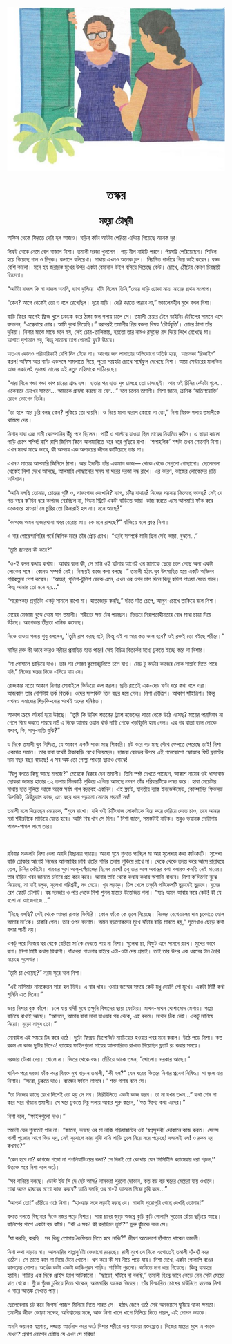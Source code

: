 <div align=center> <img src="./../../metadata/images/rabibasariya/তস্কর.jpg" align="center" ></div>
<h1 align=center>তস্কর</h1>
<h2 align=center>মহুয়া চৌধুরী</h2>
<div><p>&#x985;&#x9AB;&#x9BF;&#x9B8; &#x9A5;&#x9C7;&#x995;&#x9C7; &#x9AB;&#x9BF;&#x9B0;&#x9A4;&#x9C7; &#x9A6;&#x9C7;&#x9B0;&#x9BF; &#x9B9;&#x9B2; &#x986;&#x99C;&#x993;&#x964; &#x998;&#x9DC;&#x9BF;&#x9B0; &#x995;&#x9BE;&#x981;&#x99F;&#x9BE; &#x986;&#x99F;&#x99F;&#x9BE; &#x9AA;&#x9C7;&#x9B0;&#x9BF;&#x9DF;&#x9C7; &#x98F;&#x997;&#x9BF;&#x9DF;&#x9C7; &#x997;&#x9BF;&#x9DF;&#x9C7;&#x99B;&#x9C7; &#x985;&#x9A8;&#x9C7;&#x995; &#x9A6;&#x9C2;&#x9B0;&#x964;</p><p>&#x9B2;&#x9BF;&#x9AB;&#x99F; &#x9A5;&#x9C7;&#x995;&#x9C7; &#x9A8;&#x9C7;&#x9AE;&#x9C7; &#x9AC;&#x9C7;&#x9B2; &#x9AC;&#x9BE;&#x99C;&#x9BE;&#x9B2; &#x9A8;&#x9BF;&#x9B6;&#x9BE;&#x964; &#x9A4;&#x9AE;&#x9BE;&#x9B2;&#x9C0; &#x9A6;&#x9B0;&#x99C;&#x9BE; &#x996;&#x9C1;&#x9B2;&#x9B2;&#x9C7;&#x9A8;&#x964; &#x997;&#x9BE;&#x9DD; &#x9A8;&#x9C0;&#x9B2; &#x9A8;&#x9BE;&#x987;&#x99F;&#x9BF; &#x9AA;&#x9B0;&#x9A8;&#x9C7;&#x964; &#x9AA;&#x981;&#x9DF;&#x9B7;&#x99F;&#x9CD;&#x99F;&#x9BF; &#x9AA;&#x9C7;&#x9B0;&#x9BF;&#x9DF;&#x9C7;&#x99B;&#x9C7;&#x9A8;&#x964; &#x9B6;&#x9BF;&#x9A5;&#x9BF;&#x9B2; &#x9B9;&#x9DF;&#x9C7; &#x997;&#x9BF;&#x9DF;&#x9C7;&#x99B;&#x9C7; &#x997;&#x9BE;&#x9B2; &#x993; &#x99A;&#x9BF;&#x9AC;&#x9C1;&#x995;&#x964; &#x995;&#x9AA;&#x9BE;&#x9B2;&#x9C7; &#x9AC;&#x9B2;&#x9BF;&#x9B0;&#x9C7;&#x996;&#x9BE;&#x964; &#x9AE;&#x9BE;&#x9A5;&#x9BE;&#x9DF; &#x98F;&#x996;&#x9A8;&#x993; &#x985;&#x9A8;&#x9C7;&#x995; &#x99A;&#x9C1;&#x9B2;&#x964;&#xA0; &#x9A8;&#x9BF;&#x9DF;&#x9AE;&#x9BF;&#x9A4; &#x9AA;&#x9BE;&#x9B0;&#x9CD;&#x9B2;&#x9BE;&#x9B0;&#x9C7; &#x997;&#x9BF;&#x9DF;&#x9C7; &#x9A1;&#x9BE;&#x987; &#x995;&#x9B0;&#x9C7;&#x9A8;&#x964; &#x9AC;&#x9A1;&#x9CD;&#x9A1; &#x9AC;&#x9C7;&#x9B6;&#x9BF; &#x995;&#x9BE;&#x9B2;&#x9CB;&#x964; &#x9AE;&#x9A8;&#x9C7; &#x9B9;&#x9DF; &#x99C;&#x9B0;&#x9BE;&#x997;&#x9CD;&#x9B0;&#x9B8;&#x9CD;&#x9A4; &#x9AE;&#x9C1;&#x996;&#x9C7;&#x9B0; &#x989;&#x9AA;&#x9B0; &#x98F;&#x995;&#x99F;&#x9BE; &#x9AC;&#x9C7;&#x9AE;&#x9BE;&#x9A8;&#x9BE;&#x9A8; &#x989;&#x987;&#x997; &#x9AC;&#x9B8;&#x9BF;&#x9DF;&#x9C7; &#x9A6;&#x9BF;&#x9DF;&#x9C7;&#x99B;&#x9C7; &#x995;&#x9C7;&#x989;&#x964; &#x99A;&#x9CB;&#x996;&#x9C7;, &#x9A0;&#x9CB;&#x981;&#x99F;&#x9C7;&#x9B0; &#x995;&#x9CB;&#x9A3;&#x9C7; &#x99A;&#x9BF;&#x9B0;&#x9B8;&#x9CD;&#x9A5;&#x9BE;&#x9DF;&#x9C0; &#x9A4;&#x9BF;&#x995;&#x9CD;&#x9A4;&#x9A4;&#x9BE;&#x964;&#xA0;</p><p>&#x201C;&#x986;&#x99F;&#x99F;&#x9BE; &#x9AC;&#x9BE;&#x99C;&#x9B2; &#x995;&#x9BF; &#x9A8;&#x9BE; &#x9AC;&#x9BE;&#x99C;&#x9B2; &#x985;&#x9AE;&#x9A8;&#x9BF;, &#x9AC;&#x9CD;&#x9AF;&#x9BE;&#x997; &#x99D;&#x9C1;&#x9B2;&#x9BF;&#x9DF;&#x9C7;&#xA0; &#x9B9;&#x9BE;&#x981;&#x99F;&#x9BE; &#x9A6;&#x9BF;&#x9B2;&#x9C7;&#x9A8; &#x9A4;&#x9BF;&#x9A8;&#x9BF;,&#x201D;&#x9AE;&#x9C7;&#x9DF;&#x9C7; &#x9AC;&#x9BE;&#x9DC;&#x9BF; &#x9A2;&#x9CB;&#x995;&#x9BE; &#x9AE;&#x9BE;&#x9A4;&#x9CD;&#x9B0;&#xA0; &#x9AE;&#x9BE;&#x9DF;&#x9C7;&#x9B0; &#x9AA;&#x9CD;&#x9B0;&#x9A5;&#x9AE; &#x9B8;&#x982;&#x9B2;&#x9BE;&#x9AA;&#x964;</p><p>&#x201C;&#x995;&#x9C7;&#x9A8;? &#x986;&#x997;&#x9C7; &#x9A5;&#x9C7;&#x995;&#x9C7;&#x987; &#x9A4;&#x9CB; &#x993; &#x9AC;&#x9B2;&#x9C7; &#x9B0;&#x9C7;&#x996;&#x9C7;&#x99B;&#x9BF;&#x9B2;&#x964; &#x9A6;&#x9C2;&#x9B0;&#x9C7; &#x9AC;&#x9BE;&#x9DC;&#x9BF;&#x964; &#x9A6;&#x9C7;&#x9B0;&#x9BF; &#x995;&#x9B0;&#x9A4;&#x9C7; &#x9AA;&#x9BE;&#x9B0;&#x9AC;&#x9C7; &#x9A8;&#x9BE;,&#x201D; &#x9AD;&#x9BE;&#x9AC;&#x9B2;&#x9C7;&#x9B6;&#x9B9;&#x9C0;&#x9A8; &#x9AE;&#x9C1;&#x996;&#x9C7; &#x9AC;&#x9B2;&#x9B2; &#x9A8;&#x9BF;&#x9B6;&#x9BE;&#x964;</p><p>&#x9AC;&#x9BE;&#x9DC;&#x9BF; &#x9AB;&#x9BF;&#x9B0;&#x9C7; &#x986;&#x997;&#x9C7;&#x987; &#x9AB;&#x9CD;&#x9B0;&#x9BF;&#x99C; &#x996;&#x9C1;&#x9B2;&#x9C7; &#x9A2;&#x995;&#x9A2;&#x995; &#x995;&#x9B0;&#x9C7; &#x9A0;&#x9BE;&#x9A8;&#x9CD;&#x9A1;&#x9BE; &#x99C;&#x9B2; &#x997;&#x9B2;&#x9BE;&#x9DF; &#x9A2;&#x9BE;&#x9B2;&#x9C7; &#x9B8;&#x9C7;&#x964; &#x9A4;&#x9AE;&#x9BE;&#x9B2;&#x9C0; &#x99A;&#x9C7;&#x9DF;&#x9BE;&#x9B0; &#x99F;&#x9C7;&#x9A8;&#x9C7; &#x9A1;&#x9BE;&#x987;&#x9A8;&#x9BF;&#x982; &#x99F;&#x9C7;&#x9AC;&#x9BF;&#x9B2;&#x9C7;&#x9B0; &#x9B8;&#x9BE;&#x9AE;&#x9A8;&#x9C7; &#x98F;&#x9B8;&#x9C7; &#x9AC;&#x9B8;&#x9B2;&#x9C7;&#x9A8;, &#x201C;&#x98F;&#x995;&#x9CD;&#x995;&#x9C7;&#x9AC;&#x9BE;&#x9B0;&#x9C7; &#x99A;&#x9CB;&#x9B0;&#x964; &#x986;&#x9AE;&#x9BF; &#x9AC;&#x9C1;&#x99D;&#x9C7; &#x997;&#x9BF;&#x9DF;&#x9C7;&#x99B;&#x9BF;&#x964;&#x201D; &#x9AC;&#x9B0;&#x9BE;&#x9AC;&#x9B0;&#x987; &#x9A4;&#x9AE;&#x9BE;&#x9B2;&#x9C0;&#x9B0; &#x9AA;&#x9CD;&#x9B0;&#x9BF;&#x9DF; &#x9AC;&#x995;&#x9CD;&#x9A4;&#x9AC;&#x9CD;&#x9AF; &#x9AC;&#x9BF;&#x9B7;&#x9DF; &#x2018;&#x99A;&#x9CC;&#x9B0;&#x9CD;&#x9AF;&#x9AC;&#x9C3;&#x9A4;&#x9CD;&#x9A4;&#x9BF;&#x2019;&#x964; &#x99A;&#x9CB;&#x9B0;&#x9C7; &#x9A0;&#x9BE;&#x9B8;&#x9BE; &#x9A4;&#x9BE;&#x981;&#x9B0; &#x9A6;&#x9C1;&#x9A8;&#x9BF;&#x9DF;&#x9BE;&#x964; &#x9A8;&#x9BF;&#x9B6;&#x9BE;&#x9B0; &#x9AE;&#x9BE;&#x99D;&#x9C7; &#x9AE;&#x9BE;&#x99D;&#x9C7; &#x9AE;&#x9A8;&#x9C7; &#x9B9;&#x9DF;, &#x9B8;&#x9C7;&#x987; &#x99A;&#x9CB;&#x9B0;-&#x9A4;&#x9BE;&#x9B2;&#x9BF;&#x995;&#x9BE;&#x9DF;, &#x9B9;&#x9DF;&#x9A4;&#x9CB; &#x9A4;&#x9BE;&#x9B0; &#x9A8;&#x9BE;&#x9AE;&#x993; &#x9B0;&#x9B8;&#x9C1;&#x9A8;&#x9C7;&#x9B0; &#x9B0;&#x9B8; &#x9A6;&#x9BF;&#x9DF;&#x9C7; &#x9B2;&#x9BF;&#x996;&#x9C7; &#x9B0;&#x9C7;&#x996;&#x9C7;&#x99B;&#x9C7; &#x9AE;&#x9BE;&#x964; &#x986;&#x9AA;&#x9BE;&#x9A4; &#x9A6;&#x9C3;&#x9B6;&#x9CD;&#x9AF;&#x9AE;&#x9BE;&#x9A8; &#x9A8;&#x9DF;, &#x995;&#x9BF;&#x9A8;&#x9CD;&#x9A4;&#x9C1; &#x9B8;&#x9BE;&#x9AE;&#x9BE;&#x9A8;&#x9CD;&#x9AF; &#x9A4;&#x9BE;&#x9AA; &#x9AA;&#x9C7;&#x9B2;&#x9C7;&#x987; &#x9AB;&#x9C1;&#x99F;&#x9C7; &#x989;&#x9A0;&#x9AC;&#x9C7;&#x964;</p><p>&#x985;&#x9A4;&#x98F;&#x9AC; &#x995;&#x9CB;&#x9A8;&#x993; &#x9AA;&#x9B0;&#x9BF;&#x99A;&#x9BE;&#x9B0;&#x9BF;&#x995;&#x9BE;&#x987; &#x9AC;&#x9C7;&#x9B6;&#x9BF; &#x9A6;&#x9BF;&#x9A8; &#x99F;&#x9C7;&#x995;&#x9C7; &#x9A8;&#x9BE;&#x964; &#x986;&#x997;&#x9C7;&#x9B0; &#x99C;&#x9A8; &#x9B2;&#x9BE;&#x997;&#x9BE;&#x9A4;&#x9BE;&#x9B0; &#x985;&#x9AD;&#x9BF;&#x9AF;&#x9CB;&#x997;&#x9C7; &#x985;&#x9A4;&#x9BF;&#x9B7;&#x9CD;&#x9A0; &#x9B9;&#x9DF;&#x9C7;,&#xA0; &#x986;&#x99A;&#x9AE;&#x995;&#x9BE; &#x2018;&#x9B0;&#x9BF;&#x99C;&#x9BE;&#x987;&#x9A8;&#x2019; &#x995;&#x9B0;&#x9B2;! &#x985;&#x9AB;&#x9BF;&#x9B8; &#x986;&#x9B0; &#x9AC;&#x9BE;&#x9DC;&#x9BF; &#x98F;&#x995;&#x9B8;&#x999;&#x9CD;&#x997;&#x9C7; &#x9B8;&#x9BE;&#x9AE;&#x9B2;&#x9BE;&#x9A4;&#x9C7; &#x997;&#x9BF;&#x9DF;&#x9C7;, &#x9AA;&#x9C1;&#x9B0;&#x9CB; &#x9B8;&#x9AA;&#x9CD;&#x9A4;&#x9BE;&#x9B9;&#x99F;&#x9BE; &#x99A;&#x9CB;&#x996;&#x9C7; &#x9B8;&#x9B0;&#x9CD;&#x9B7;&#x9C7;&#x9AB;&#x9C1;&#x9B2; &#x9A6;&#x9C7;&#x996;&#x9C7;&#x99B;&#x9C7; &#x9A8;&#x9BF;&#x9B6;&#x9BE;&#x964; &#x986;&#x9DF;&#x9BE; &#x9B8;&#x9C7;&#x9A8;&#x9CD;&#x99F;&#x9BE;&#x9B0;&#x9C7;&#x9B0; &#x9AE;&#x9BE;&#x9B2;&#x995;&#x9BF;&#x9A8; &#x986;&#x99C; &#x9B8;&#x995;&#x9BE;&#x9B2;&#x9C7;&#x987; &#x9B8;&#x9C1;&#x9B2;&#x9C7;&#x996;&#x9BE; &#x9A8;&#x9BE;&#x9AE;&#x9C7;&#x9B0; &#x98F;&#x987; &#x9A8;&#x9A4;&#x9C1;&#x9A8; &#x9AE;&#x9B9;&#x9BF;&#x9B2;&#x9BE;&#x995;&#x9C7; &#x9AA;&#x9BE;&#x9A0;&#x9BF;&#x9DF;&#x9C7;&#x99B;&#x9C7;&#x964;</p><p>&#x201C;&#x9B8;&#x9BE;&#x9B0;&#x9BE; &#x9A6;&#x9BF;&#x9A8;&#x9C7; &#x997;&#x9A8;&#x9CD;&#x9A1;&#x9BE; &#x997;&#x9A8;&#x9CD;&#x9A1;&#x9BE; &#x995;&#x9BE;&#x9AA; &#x99A;&#x9BE;&#x9DF;&#x9C7;&#x9B0; &#x9B6;&#x9CD;&#x9B0;&#x9BE;&#x9A6;&#x9CD;&#x9A7; &#x9B9;&#x9B2;&#x964; &#x9B9;&#x9BE;&#x9A4;&#x9BE;&#x9B0; &#x9AA;&#x9B0; &#x9B9;&#x9BE;&#x9A4;&#x9BE; &#x9A6;&#x9C1;&#x9A7; &#x9A2;&#x9BE;&#x9B2;&#x99B;&#x9C7; &#x9A4;&#x9CB; &#x9A2;&#x9BE;&#x9B2;&#x99B;&#x9C7;&#x987;&#x964; &#x986;&#x9B0; &#x993;&#x987; &#x99A;&#x9BF;&#x9A8;&#x9BF;&#x9B0; &#x995;&#x9CC;&#x99F;&#x9CB; &#x996;&#x9C1;&#x9B2;&#x9C7;... &#x98F;&#x995;&#x9C7;&#x9AC;&#x9BE;&#x9B0;&#x9C7; &#x99A;&#x9CB;&#x996;&#x9C7;&#x9B0; &#x9B8;&#x9BE;&#x9AE;&#x9A8;&#x9C7;... &#x986;&#x9AE;&#x9BE;&#x995;&#x9C7; &#x997;&#x9CD;&#x9B0;&#x9BE;&#x9B9;&#x9CD;&#x9AF;&#x987; &#x995;&#x9B0;&#x99B;&#x9C7; &#x9A8;&#x9BE; &#x9AF;&#x9C7;&#x9A8;...&#x201D; &#x9AC;&#x9B2;&#x9C7; &#x99A;&#x9B2;&#x9C7;&#x9A8; &#x9A4;&#x9AE;&#x9BE;&#x9B2;&#x9C0;&#x964; &#x9A8;&#x9BF;&#x9B6;&#x9BE; &#x99C;&#x9BE;&#x9A8;&#x9C7;, &#x995;&#x9CD;&#x9B0;&#x9A8;&#x9BF;&#x995; &#x2018;&#x985;&#x9A4;&#x9BF;&#x9B6;&#x9DF;&#x9CB;&#x995;&#x9CD;&#x9A4;&#x9BF;&#x2019; &#x9B0;&#x9CB;&#x997;&#x9C7; &#x9AD;&#x9CB;&#x997;&#x9C7;&#x9A8; &#x9A4;&#x9BF;&#x9A8;&#x9BF;&#x964;&#xA0;&#xA0;</p><p>&#x201C;&#x9A4;&#x9BE; &#x9B9;&#x9B2;&#x9C7; &#x986;&#x9B0; &#x99A;&#x9C1;&#x9B0;&#x9BF; &#x9AC;&#x9B2;&#x99B; &#x995;&#x9C7;&#x9A8;? &#x9B2;&#x9C1;&#x995;&#x9BF;&#x9DF;&#x9C7; &#x9A4;&#x9CB; &#x996;&#x9BE;&#x9DF;&#x9A8;&#x9BF;&#x964; &#x993; &#x9A8;&#x9BF;&#x9DF;&#x9C7; &#x9AE;&#x9BE;&#x9A5;&#x9BE; &#x996;&#x9BE;&#x9B0;&#x9BE;&#x9AA; &#x995;&#x9CB;&#x9B0;&#x9CB; &#x9A8;&#x9BE; &#x9A4;&#x9CB;,&#x201D; &#x9A8;&#x9BF;&#x9B6;&#x9BE; &#x9AC;&#x9BF;&#x9B0;&#x995;&#x9CD;&#x9A4; &#x997;&#x9B2;&#x9BE;&#x9DF; &#x9A4;&#x9AE;&#x9BE;&#x9B2;&#x9C0;&#x995;&#x9C7; &#x9A5;&#x9BE;&#x9AE;&#x9BF;&#x9DF;&#x9C7; &#x9A6;&#x9C7;&#x9DF;&#x964;</p><p>&#x9A8;&#x9BF;&#x9B6;&#x9BE;&#x9B0; &#x9AC;&#x9BE;&#x9AC;&#x9BE; &#x98F;&#x995; &#x9A8;&#x9BE;&#x9AE;&#x9C0; &#x995;&#x9CB;&#x9AE;&#x9CD;&#x9AA;&#x9BE;&#x9A8;&#x9BF;&#x9B0; &#x989;&#x981;&#x99A;&#x9C1; &#x9AA;&#x9A6;&#x9C7; &#x99B;&#x9BF;&#x9B2;&#x9C7;&#x9A8;&#x964; &#x9AA;&#x9BE;&#x9B0;&#x9CD;&#x99F;&#x9BF; &#x993; &#x9AA;&#x9BE;&#x9B0;&#x9CD;&#x9B2;&#x9BE;&#x9B0;&#x9C7; &#x9AF;&#x9BE;&#x993;&#x9DF;&#x9BE; &#x99B;&#x9BF;&#x9B2; &#x9AE;&#x9BE;&#x9DF;&#x9C7;&#x9B0; &#x9A8;&#x9BF;&#x9DF;&#x9AE;&#x9BF;&#x9A4; &#x9B0;&#x9C1;&#x99F;&#x9BF;&#x9A8;&#x964; &#x98F; &#x99B;&#x9BE;&#x9DC;&#x9BE; &#x995;&#x9BE;&#x9B2;&#x9CB; &#x997;&#x9BE;&#x9A1;&#x9BC;&#x9BF; &#x99A;&#x9C7;&#x9AA;&#x9C7; &#x9B6;&#x9AA;&#x9BF;&#x982;! &#x9B0;&#x9BE;&#x9B6;&#x9BF; &#x9B0;&#x9BE;&#x9B6;&#x9BF; &#x99C;&#x9BF;&#x9A8;&#x9BF;&#x9B8; &#x995;&#x9BF;&#x9A8;&#x9C7; &#x986;&#x9B2;&#x9AE;&#x9BE;&#x9B0;&#x9BF;&#x9A4;&#x9C7; &#x9A5;&#x9B0;&#x9C7; &#x9A5;&#x9B0;&#x9C7; &#x997;&#x9C1;&#x99B;&#x9BF;&#x9DF;&#x9C7; &#x9B0;&#x9BE;&#x996;&#x9BE;&#x964; &#x2018;&#x9B6;&#x9AA;&#x9BE;&#x9B9;&#x9B2;&#x9BF;&#x995;&#x2019; &#x9B6;&#x9AC;&#x9CD;&#x9A6;&#x99F;&#x9BE; &#x9A4;&#x996;&#x9A8; &#x9B6;&#x9CB;&#x9A8;&#x9C7;&#x9A8;&#x9BF; &#x9A8;&#x9BF;&#x9B6;&#x9BE;&#x964; &#x98F;&#x996;&#x9A8; &#x9AE;&#x9BE;&#x99D;&#x9C7; &#x9AE;&#x9BE;&#x99D;&#x9C7; &#x9AD;&#x9BE;&#x9AC;&#x9C7;, &#x995;&#x9C0; &#x985;&#x9B8;&#x9AE;&#x9CD;&#x9AD;&#x9AC; &#x98F;&#x995; &#x985;&#x9AA;&#x99A;&#x9DF;&#x9C7;&#x9B0; &#x99C;&#x9C0;&#x9AC;&#x9A8; &#x995;&#x9BE;&#x99F;&#x9BF;&#x9DF;&#x9C7;&#x99B;&#x9C7; &#x9A4;&#x9BE;&#x9B0; &#x9AE;&#x9BE;&#x964;</p><p>&#x98F;&#x996;&#x9A8;&#x993; &#x9AE;&#x9BE;&#x9DF;&#x9C7;&#x9B0; &#x986;&#x9B2;&#x9AE;&#x9BE;&#x9B0;&#x9BF; &#x99C;&#x9BF;&#x9A8;&#x9BF;&#x9B8;&#x9C7; &#x9A0;&#x9BE;&#x9B8;&#x9BE;&#x964; &#x986;&#x9B0; &#x987;&#x9A6;&#x9BE;&#x9A8;&#x9C0;&#x982; &#x9A4;&#x9BE;&#x981;&#x9B0; &#x98F;&#x995;&#x9AE;&#x9BE;&#x9A4;&#x9CD;&#x9B0; &#x995;&#x9BE;&#x99C;&#x2014; &#x9A5;&#x9C7;&#x995;&#x9C7; &#x9A5;&#x9C7;&#x995;&#x9C7; &#x9B8;&#x9C7;&#x997;&#x9C1;&#x9B2;&#x9CB; &#x997;&#x9CB;&#x99B;&#x9BE;&#x9A8;&#x9CB;&#x964; &#x99B;&#x9C7;&#x9B2;&#x9C7;&#x9AC;&#x9C7;&#x9B2;&#x9BE; &#x9A5;&#x9C7;&#x995;&#x9C7;&#x987; &#x9A8;&#x9BF;&#x9B6;&#x9BE; &#x9A6;&#x9C7;&#x996;&#x9C7; &#x986;&#x9B8;&#x99B;&#x9C7;, &#x986;&#x9B2;&#x9AE;&#x9BE;&#x9B0;&#x9BF; &#x997;&#x9CB;&#x99B;&#x9BE;&#x9A8;&#x9CB;&#x9B0; &#x9B8;&#x9AE;&#x9DF; &#x9AE;&#x9BE; &#x998;&#x9B0;&#x9C7;&#x9B0; &#x9A6;&#x9B0;&#x99C;&#x9BE; &#x9AC;&#x9A8;&#x9CD;&#x9A7; &#x9B0;&#x9BE;&#x996;&#x9C7;&#x964; &#x98F;&#x9B0; &#x995;&#x9BE;&#x9B0;&#x9A3;, &#x995;&#x9BE;&#x99C;&#x9C7;&#x9B0; &#x9B2;&#x9CB;&#x995;&#x9C7;&#x9A6;&#x9C7;&#x9B0; &#x9AA;&#x9CD;&#x9B0;&#x9A4;&#x9BF; &#x985;&#x9AC;&#x9BF;&#x9B6;&#x9CD;&#x9AC;&#x9BE;&#x9B8;&#x964;</p><p>&#x201C;&#x986;&#x9AE;&#x9BF; &#x9AC;&#x9B2;&#x99B;&#x9BF; &#x9A4;&#x9CB;&#x9AE;&#x9BE;&#x9DF;, &#x99A;&#x9CB;&#x9B0;&#x9C7;&#x9B0; &#x997;&#x9C1;&#x9B7;&#x9CD;&#x99F;&#x9BF; &#x993;, &#x9B8;&#x9BE;&#x99C;&#x997;&#x9CB;&#x99C; &#x9A6;&#x9C7;&#x996;&#x9CB;&#x9A8;&#x9BF;? &#x9AC;&#x9CD;&#x9AF;&#x9BE;&#x997;, &#x99A;&#x99F;&#x9BF;&#x9B0; &#x9AC;&#x9BE;&#x9B9;&#x9BE;&#x9B0;? &#x9A8;&#x9BF;&#x99C;&#x9C7;&#x9B0; &#x9AA;&#x9DF;&#x9B8;&#x9BE;&#x9DF; &#x995;&#x9BF;&#x9A8;&#x9C7;&#x99B;&#x9C7; &#x9AD;&#x9BE;&#x9AC;&#x99B;? &#x9B8;&#x9C7;&#x987; &#x9AF;&#x9C7; &#x997;&#x9A4; &#x9AC;&#x99B;&#x9B0; &#x995;&#x2019;&#x9A6;&#x9BF;&#x9A8; &#x9A7;&#x9B0;&#x9C7; &#x995;&#x9BE;&#x997;&#x99C;&#x9C7; &#x9AC;&#x9C7;&#x9B0;&#x99A;&#x9CD;&#x99B;&#x9BF;&#x9B2; &#x9A8;&#x9BE;, &#x9AC;&#x9BF;&#x9A1;&#x9A8; &#x9B8;&#x9CD;&#x99F;&#x9CD;&#x9B0;&#x9BF;&#x99F;&#x9C7; &#x98F;&#x995;&#x99F;&#x9BE; &#x9AC;&#x9BE;&#x9DC;&#x9BF;&#x9A4;&#x9C7; &#x986;&#x9DF;&#x9BE;&#xA0; &#x995;&#x9BE;&#x99C; &#x995;&#x9B0;&#x9A4;&#x9C7; &#x98F;&#x9B8;&#x9C7; &#x986;&#x9B2;&#x9AE;&#x9BE;&#x9B0;&#x9BF; &#x9AB;&#x9BE;&#x981;&#x995; &#x995;&#x9B0;&#x9C7; &#x98F;&#x995;&#x9C7;&#x9AC;&#x9BE;&#x9B0;&#x9C7; &#x9B9;&#x9BE;&#x993;&#x9DF;&#x9BE;! &#x9B8;&#x9C7; &#x99A;&#x9C1;&#x9B0;&#x9BF;&#x9B0; &#x9A4;&#x9CB; &#x995;&#x9BF;&#x9A8;&#x9BE;&#x9B0;&#x9BE;&#x987; &#x9B9;&#x9B2; &#x9A8;&#x9BE;&#x964; &#x9AE;&#x9A8;&#x9C7; &#x986;&#x99B;&#x9C7;?&#x201D;</p><p>&#x201C;&#x995;&#x9BE;&#x997;&#x99C;&#x9C7; &#x985;&#x9AE;&#x9A8; &#x9B9;&#x9BE;&#x99C;&#x9BE;&#x9B0;&#x996;&#x9BE;&#x9A8;&#x9BE; &#x996;&#x9AC;&#x9B0; &#x9AC;&#x9C7;&#x9B0;&#x9CB;&#x9DF; &#x9AE;&#x9BE;&#x964; &#x995;&#x9C7; &#x9AE;&#x9A8;&#x9C7; &#x9B0;&#x9BE;&#x996;&#x99B;&#x9C7;?&#x201D; &#x99D;&#x9BE;&#x981;&#x99C;&#x9BF;&#x9DF;&#x9C7; &#x9AC;&#x9B2;&#x9C7; &#x995;&#x9CD;&#x9B2;&#x9BE;&#x9A8;&#x9CD;&#x9A4; &#x9A8;&#x9BF;&#x9B6;&#x9BE;&#x964;</p><p>&#x98F; &#x9AC;&#x9BE;&#x9B0; &#x997;&#x9CB;&#x9DF;&#x9C7;&#x9A8;&#x9CD;&#x9A6;&#x9BE;&#x997;&#x9BF;&#x9B0;&#x9BF;&#x9B0; &#x997;&#x9B0;&#x9CD;&#x9AC;&#x9C7; &#x99D;&#x9BF;&#x9B2;&#x9BF;&#x995; &#x9AE;&#x9BE;&#x9B0;&#x9C7; &#x9A4;&#x9BE;&#x981;&#x9B0; &#x9AA;&#x9CD;&#x9B0;&#x9CC;&#x9DD; &#x99A;&#x9CB;&#x996;&#x964; &#x201C;&#x993;&#x9B0;&#x987; &#x9B8;&#x9AE;&#x9CD;&#x9AA;&#x9B0;&#x9CD;&#x995;&#x9C7; &#x9AE;&#x9BE;&#x9AE;&#x9BF; &#x99B;&#x9BF;&#x9B2; &#x9B8;&#x9C7;&#x987; &#x986;&#x9DF;&#x9BE;, &#x9AC;&#x9C1;&#x99D;&#x9B2;&#x9C7;...&#x201D;&#xA0;&#xA0;&#xA0;&#xA0;</p><p>&#x201C;&#x9A4;&#x9C1;&#x9AE;&#x9BF; &#x99C;&#x9BE;&#x9A8;&#x9B2;&#x9C7; &#x995;&#x9C0; &#x995;&#x9B0;&#x9C7;?&#x201D;&#xA0;&#xA0;</p><p>&#x201C;&#x993;-&#x987; &#x9AC;&#x9B2;&#x9B2; &#x995;&#x9A5;&#x9BE;&#x9DF; &#x995;&#x9A5;&#x9BE;&#x9DF;&#x964; &#x986;&#x9AC;&#x9BE;&#x9B0; &#x9AC;&#x9B2;&#x9C7; &#x995;&#x9C0;, &#x9B8;&#x9C7; &#x9AE;&#x9BE;&#x9AE;&#x9BF; &#x993;&#x987; &#x998;&#x99F;&#x9A8;&#x9BE;&#x9B0; &#x986;&#x997;&#x9C7;&#x987; &#x993;&#x9B0; &#x9AE;&#x9BE;&#x9AE;&#x9BE;&#x995;&#x9C7; &#x99B;&#x9C7;&#x9DC;&#x9C7; &#x99A;&#x9B2;&#x9C7; &#x997;&#x9C7;&#x99B;&#x9C7; &#x985;&#x9A8;&#x9CD;&#x9AF; &#x98F;&#x995;&#x99F;&#x9BE; &#x9B2;&#x9CB;&#x995;&#x9C7;&#x9B0; &#x9B8;&#x999;&#x9CD;&#x997;&#x9C7;&#x964; &#x995;&#x9CB;&#x9A8;&#x993; &#x9B8;&#x9AE;&#x9CD;&#x9AA;&#x9B0;&#x9CD;&#x995; &#x9A8;&#x9C7;&#x987;&#x964; &#x9A8;&#x9BF;&#x9B6;&#x9CD;&#x99A;&#x9DF;&#x987; &#x9AC;&#x9BE;&#x99C;&#x9C7; &#x995;&#x9A5;&#x9BE; &#x9AC;&#x9B2;&#x99B;&#x9C7;&#x964;&#x201D; &#x9A4;&#x9AE;&#x9BE;&#x9B2;&#x9C0; &#x9B9;&#x9A0;&#x9BE;&#x9CE; &#x996;&#x9C1;&#x9AC; &#x989;&#x9CE;&#x9B8;&#x9BE;&#x9B9;&#x9BF;&#x9A4; &#x9B9;&#x9DF;&#x9C7; &#x98F;&#x995;&#x99F;&#x9BF; &#x985;&#x9AD;&#x9BF;&#x9A8;&#x9AC; &#x9AA;&#x9B0;&#x9BF;&#x995;&#x9B2;&#x9CD;&#x9AA;&#x9A8;&#x9BE; &#x9AA;&#x9C7;&#x9B6; &#x995;&#x9B0;&#x9C7;&#x9A8;&#x964; &#x2018;&#x2018;&#x986;&#x99A;&#x9CD;&#x99B;&#x9BE;, &#x9AA;&#x9C1;&#x9B2;&#x9BF;&#x9B6;-&#x99F;&#x9C1;&#x9B2;&#x9BF;&#x9B6; &#x9A1;&#x9C7;&#x995;&#x9C7; &#x98F;&#x9A8;&#x9C7;, &#x98F;&#x996;&#x9A8; &#x993;&#x9B0; &#x993;&#x9AA;&#x9B0; &#x99A;&#x9BE;&#x9AA; &#x9A6;&#x9BF;&#x9B2;&#x9C7; &#x995;&#x9BF;&#x99B;&#x9C1; &#x9B9;&#x9A6;&#x9BF;&#x9B6; &#x9AA;&#x9BE;&#x993;&#x9DF;&#x9BE; &#x9AF;&#x9C7;&#x9A4;&#x9C7; &#x9AA;&#x9BE;&#x9B0;&#x9C7;&#x964; &#x995;&#x9BF;&#x9A8;&#x9CD;&#x9A4;&#x9C1; &#x986;&#x9AE;&#x9BE;&#x9B0; &#x9A4;&#x9CB; &#x9AE;&#x9A8;&#x9C7; &#x9B9;&#x9DF;...&#x201D;</p><p>&#x201C;&#x9AA;&#x9B0;&#x9CB;&#x9AA;&#x995;&#x9BE;&#x9B0; &#x9AA;&#x9CD;&#x9B0;&#x9AC;&#x9C3;&#x9A4;&#x9CD;&#x9A4;&#x9BF;&#x99F;&#x9BE; &#x98F;&#x995;&#x99F;&#x9C1; &#x9B8;&#x9BE;&#x9AE;&#x9B2;&#x9C7; &#x9B0;&#x9BE;&#x996;&#x9CB; &#x9AE;&#x9BE;&#x964; &#x9B9;&#x9BE;&#x9A4;&#x99C;&#x9CB;&#x9DC; &#x995;&#x9B0;&#x99B;&#x9BF;,&#x201D; &#x9A6;&#x9BE;&#x981;&#x9A4;&#x9C7; &#x9A6;&#x9BE;&#x981;&#x9A4; &#x99A;&#x9C7;&#x9AA;&#x9C7;, &#x986;&#x997;&#x9C1;&#x9A8;-&#x99A;&#x9CB;&#x996;&#x9C7; &#x9A4;&#x9BE;&#x995;&#x9BF;&#x9DF;&#x9C7; &#x9AC;&#x9B2;&#x9C7; &#x9A8;&#x9BF;&#x9B6;&#x9BE;&#x964;</p><p>&#x9AE;&#x9C7;&#x9DF;&#x9C7;&#x9B0; &#x9AE;&#x9C7;&#x99C;&#x9BE;&#x99C; &#x9AC;&#x9C1;&#x99D;&#x9C7; &#x9A5;&#x9C7;&#x9AE;&#x9C7; &#x9AF;&#x9BE;&#x9A8; &#x9A4;&#x9AE;&#x9BE;&#x9B2;&#x9C0;&#x964; &#x9B6;&#x9B0;&#x9C0;&#x9B0;&#x9C7;&#x9B0; &#x995;&#x9CD;&#x9B7;&#x9DF; &#x99F;&#x9C7;&#x9B0; &#x9AA;&#x9BE;&#x99A;&#x9CD;&#x99B;&#x9C7;&#x9A8;&#x964; &#x9AD;&#x9BF;&#x9A4;&#x9B0;&#x9C7; &#x9A8;&#x9BF;&#x9B0;&#x9BE;&#x9AA;&#x9A4;&#x9CD;&#x9A4;&#x9BE;&#x9B9;&#x9C0;&#x9A8;&#x9A4;&#x9BE;&#x9B0; &#x9AC;&#x9CB;&#x9A7; &#x9AE;&#x9BE;&#x9A5;&#x9BE; &#x99A;&#x9BE;&#x9DC;&#x9BE; &#x9A6;&#x9BF;&#x9DF;&#x9C7; &#x989;&#x9A0;&#x99B;&#x9C7;&#x964; &#x986;&#x997;&#x9C7;&#x995;&#x9BE;&#x9B0; &#x9A4;&#x9C0;&#x9AC;&#x9CD;&#x9B0;&#x9A4;&#x9BE; &#x996;&#x9BE;&#x9A8;&#x9BF;&#x995; &#x995;&#x9AE;&#x9C7;&#x99B;&#x9C7;&#x964;</p><p>&#x9A8;&#x9BF;&#x9AD;&#x9C7; &#x9AF;&#x9BE;&#x993;&#x9DF;&#x9BE; &#x997;&#x9B2;&#x9BE;&#x9DF; &#x9B6;&#x9C1;&#x9A7;&#x9C1; &#x9AC;&#x9B2;&#x9B2;&#x9C7;&#x9A8;, &#x2018;&#x2018;&#x9A4;&#x9C1;&#x9AE;&#x9BF; &#x9B0;&#x9BE;&#x997; &#x995;&#x9B0;&#x99B; &#x9AC;&#x99F;&#x9C7;, &#x995;&#x9BF;&#x9A8;&#x9CD;&#x9A4;&#x9C1; &#x98F;&#x987; &#x9AC;&#x9BE; &#x986;&#x9B0; &#x995;&#x9A4; &#x9AD;&#x9BE;&#x9B2; &#x9B9;&#x9AC;&#x9C7;? &#x993;&#x987; &#x9B0;&#x995;&#x9CD;&#x9A4;&#x987; &#x9A4;&#x9CB; &#x9AC;&#x987;&#x99B;&#x9C7; &#x9B6;&#x9B0;&#x9C0;&#x9B0;&#x9C7;&#x964;&#x201D;</p><p>&#x9AE;&#x9BE;&#x9AE;&#x9BF;&#x9B0; &#x9B0;&#x995;&#x9CD;&#x9A4; &#x995;&#x9C0; &#x9AD;&#x9BE;&#x9AC;&#x9C7; &#x995;&#x9BE;&#x9B0;&#x993; &#x9B6;&#x9B0;&#x9C0;&#x9B0;&#x9C7; &#x9AA;&#x9CD;&#x9B0;&#x9AC;&#x9BE;&#x9B9;&#x9BF;&#x9A4; &#x9B9;&#x9A4;&#x9C7; &#x9AA;&#x9BE;&#x9B0;&#x9C7;! &#x9B8;&#x9C7;&#x987; &#x9AC;&#x9BF;&#x99A;&#x9BF;&#x9A4;&#x9CD;&#x9B0; &#x9AC;&#x9BF;&#x9A4;&#x9B0;&#x9CD;&#x995;&#x9C7;&#x9B0; &#x9AE;&#x9A7;&#x9CD;&#x9AF;&#x9C7; &#x9A2;&#x9C1;&#x995;&#x9A4;&#x9C7; &#x987;&#x99A;&#x9CD;&#x99B;&#x9C7; &#x995;&#x9B0;&#x9C7; &#x9A8;&#x9BE; &#x9A8;&#x9BF;&#x9B6;&#x9BE;&#x9B0;&#x964;</p><p>&#x201C;&#x9A8;&#x9BE; &#x9AA;&#x9CB;&#x9B7;&#x9BE;&#x9B2;&#x9C7; &#x99B;&#x9BE;&#x9DC;&#x9BF;&#x9DF;&#x9C7; &#x9A6;&#x9BE;&#x993;&#x964; &#x9A4;&#x9BE;&#x9B0; &#x9AA;&#x9B0; &#x9B8;&#x9CB;&#x99C;&#x9BE; &#x995;&#x9C1;&#x9AE;&#x9CB;&#x9B0;&#x99F;&#x9C1;&#x9B2;&#x9BF;&#x9A4;&#x9C7; &#x99A;&#x9B2;&#x9C7; &#x9AF;&#x9BE;&#x993;&#x964; &#x9AE;&#x9C7;&#x9A1; &#x99F;&#x9C1; &#x985;&#x9B0;&#x9CD;&#x9A1;&#x9BE;&#x9B0; &#x995;&#x9BE;&#x99C;&#x9C7;&#x9B0; &#x9B2;&#x9CB;&#x995; &#x9B8;&#x9BE;&#x9AA;&#x9CD;&#x9B2;&#x9BE;&#x987; &#x9A6;&#x9BF;&#x9A4;&#x9C7; &#x9AA;&#x9BE;&#x9B0;&#x9C7; &#x9AF;&#x9A6;&#x9BF;,&#x201D; &#x9A8;&#x9BF;&#x99C;&#x9C7;&#x9B0; &#x998;&#x9B0;&#x9C7;&#x9B0; &#x9A6;&#x9BF;&#x995;&#x9C7; &#x98F;&#x997;&#x9BF;&#x9DF;&#x9C7; &#x9AF;&#x9BE;&#x9DF; &#x9B8;&#x9C7;&#x964;</p><p>&#x9B0;&#x9CB;&#x99C;&#x995;&#x9BE;&#x9B0; &#x9AE;&#x9A4;&#x9CB; &#x986;&#x995;&#x9BE;&#x9B6; &#x9A8;&#x9BF;&#x9B6;&#x9BE;&#x9B0; &#x9AE;&#x9CB;&#x9AC;&#x9BE;&#x987;&#x9B2;&#x9C7; &#x9AD;&#x9BF;&#x9A1;&#x9BF;&#x9DF;&#x9CB; &#x995;&#x9B2; &#x995;&#x9B0;&#x9B2;&#x964; &#x9AA;&#x9CD;&#x9B0;&#x9A4;&#x9BF; &#x9B0;&#x9BE;&#x9A4;&#x9C7;&#x987; &#x98F;&#x995;-&#x9A6;&#x9C7;&#x9DC; &#x998;&#x9A3;&#x9CD;&#x99F;&#x9BE; &#x9A7;&#x9B0;&#x9C7; &#x995;&#x9A5;&#x9BE; &#x9AC;&#x9B2;&#x9C7; &#x993;&#x9B0;&#x9BE;&#x964; &#x986;&#x99C;&#x995;&#x9BE;&#x9B2; &#x9A4;&#x9BE;&#x9B0; &#x9AC;&#x9C7;&#x9B6;&#x9BF;&#x99F;&#x9BE;&#x987; &#x9A4;&#x9B0;&#x9CD;&#x995; &#x9AC;&#x9BF;&#x9A4;&#x9B0;&#x9CD;&#x995;&#x964; &#x993;&#x9A6;&#x9C7;&#x9B0; &#x9B8;&#x9AE;&#x9CD;&#x9AA;&#x9B0;&#x9CD;&#x995;&#x99F;&#x9BE; &#x9A4;&#x9BF;&#x9A8; &#x9AC;&#x99B;&#x9B0; &#x9B9;&#x9DF;&#x9C7; &#x997;&#x9C7;&#x9B2;&#x964; &#x9A8;&#x9BF;&#x9B6;&#x9BE; &#x99A;&#x9CC;&#x9A4;&#x9CD;&#x9B0;&#x9BF;&#x9B6;&#x964; &#x986;&#x995;&#x9BE;&#x9B6; &#x9B8;&#x9BE;&#x981;&#x987;&#x9A4;&#x9CD;&#x9B0;&#x9BF;&#x9B6;&#x964; &#x995;&#x9BF;&#x9A8;&#x9CD;&#x9A4;&#x9C1; &#x98F;&#x996;&#x9A8;&#x993; &#x9B8;&#x9AE;&#x9BE;&#x99C;&#x9C7;&#x9B0; &#x996;&#x9BF;&#x9DC;&#x995;&#x9BF;-&#x9A6;&#x9CB;&#x9B0; &#x9AA;&#x9A5;&#x9C7;&#x987; &#x993;&#x9A6;&#x9C7;&#x9B0; &#x998;&#x9A8;&#x9BF;&#x9B7;&#x9CD;&#x9A0;&#x9A4;&#x9BE;&#x964;</p><p>&#x986;&#x995;&#x9BE;&#x9B6; &#x995;&#x9CD;&#x9B0;&#x9AE;&#x9C7; &#x985;&#x9A7;&#x9C8;&#x9B0;&#x9CD;&#x9AF; &#x9B9;&#x9DF;&#x9C7; &#x989;&#x9A0;&#x99B;&#x9C7;&#x964; &#x201C;&#x9A4;&#x9C1;&#x9AE;&#x9BF; &#x995;&#x9BF; &#x989;&#x9A8;&#x9BF;&#x9B6; &#x9B6;&#x9A4;&#x995;&#x9C7;&#x9B0; &#x99F;&#x9CD;&#x9B0;&#x9CD;&#x9AF;&#x9BE;&#x9B6; &#x9A8;&#x9AD;&#x9C7;&#x9B2;&#x9C7;&#x9B0; &#x9AA;&#x9BE;&#x9A4;&#x9BE; &#x9A5;&#x9C7;&#x995;&#x9C7; &#x989;&#x9A0;&#x9C7; &#x98F;&#x9B8;&#x9C7;&#x99B;? &#x9AE;&#x9BE;&#x9DF;&#x9C7;&#x9B0; &#x9AA;&#x9BE;&#x9B0;&#x9AE;&#x9BF;&#x9B6;&#x9A8; &#x9A8;&#x9BE; &#x9AA;&#x9C7;&#x9B2;&#x9C7; &#x9AC;&#x9BF;&#x9DF;&#x9C7; &#x995;&#x9B0;&#x9A4;&#x9C7; &#x9AA;&#x9BE;&#x9B0;&#x9AC;&#x9C7; &#x9A8;&#x9BE;! &#x98F; &#x9A6;&#x9BF;&#x995;&#x9C7; &#x986;&#x9AE;&#x9BE;&#x9B0; &#x993;&#x9DF;&#x9BE;&#x9A8; &#x9A5;&#x9BE;&#x9B0;&#x9CD;&#x9A1; &#x9A6;&#x9BE;&#x9DC;&#x9BF; &#x9AA;&#x9C7;&#x995;&#x9C7; &#x996;&#x9DC;&#x9AC;&#x9BF;&#x99A;&#x9C1;&#x9B2;&#x9BF; &#x9B9;&#x9DF;&#x9C7; &#x997;&#x9C7;&#x9B2;&#x964; &#x98F;&#x9B0; &#x9AA;&#x9B0; &#x9AC;&#x9BE;&#x99A;&#x9CD;&#x99A;&#x9BE; &#x9B9;&#x9B2;&#x9C7; &#x9B2;&#x9CB;&#x995;&#x9C7; &#x9AC;&#x9B2;&#x9AC;&#x9C7;, &#x995;&#x9BF;, &#x9A6;&#x9BE;&#x9A6;&#x9C1;-&#x9A8;&#x9BE;&#x9A4;&#x9BF; &#x9AC;&#x9C1;&#x99D;&#x9BF;?&#x201D;&#xA0;&#xA0;</p><p>&#x993; &#x9A6;&#x9BF;&#x995;&#x9C7; &#x9A4;&#x9AE;&#x9BE;&#x9B2;&#x9C0; &#x996;&#x9C1;&#x9AC; &#x9A8;&#x9BF;&#x9B6;&#x9CD;&#x99A;&#x9BF;&#x9A4;, &#x9AF;&#x9C7; &#x986;&#x995;&#x9BE;&#x9B6; &#x98F;&#x995;&#x99F;&#x9BF; &#x9AA;&#x9BE;&#x995;&#x9CD;&#x995;&#x9BE; &#x9AE;&#x9BE;&#x99B; &#x9B6;&#x9BF;&#x995;&#x9BE;&#x9B0;&#x9BF;&#x964; &#x99A;&#x99F; &#x995;&#x9B0;&#x9C7; &#x9AC;&#x9DC; &#x9AE;&#x9BE;&#x99B; &#x997;&#x9C7;&#x981;&#x9A5;&#x9C7; &#x9AB;&#x9C7;&#x9B2;&#x9A4;&#x9C7; &#x9AA;&#x9C7;&#x9B0;&#x9C7;&#x99B;&#x9C7; &#x9A4;&#x9BE;&#x987;! &#x9A8;&#x9BF;&#x9B6;&#x9BE; &#x98F;&#x995;&#x9AE;&#x9BE;&#x9A4;&#x9CD;&#x9B0; &#x9B8;&#x9A8;&#x9CD;&#x9A4;&#x9BE;&#x9A8;&#x964; &#x9A4;&#x9BE;&#x9B0; &#x9AC;&#x9BE;&#x9AC;&#x9BE; &#x9AF;&#x9A5;&#x9C7;&#x9B7;&#x9CD;&#x99F; &#x99F;&#x9BE;&#x995;&#x9BE;&#x995;&#x9DC;&#x9BF; &#x9B0;&#x9C7;&#x996;&#x9C7; &#x997;&#x9BF;&#x9DF;&#x9C7;&#x99B;&#x9C7;&#x9A8;&#x964; &#x9B9;&#x9BE;&#x99C;&#x9B0;&#x9BE; &#x9B0;&#x9CB;&#x9A1;&#x9C7;&#x9B0; &#x989;&#x9AA;&#x9B0;&#x9C7; &#x98F;&#x987; &#x9AA;&#x9A8;&#x9C7;&#x9B0;&#x9CB;&#x9B6;&#x9CB; &#x9B8;&#x9CD;&#x995;&#x9CB;&#x9DF;&#x9CD;&#x9AF;&#x9BE;&#x9B0; &#x9AB;&#x9BF;&#x99F; &#x9AB;&#x9CD;&#x9B2;&#x9CD;&#x9AF;&#x9BE;&#x99F;&#x9C7;&#x9B0; &#x9A6;&#x9BE;&#x9AE; &#x9AC;&#x99B;&#x9B0; &#x9AC;&#x99B;&#x9B0; &#x9AC;&#x9BE;&#x9DC;&#x99B;&#x9C7;! &#x98F; &#x9B8;&#x9AC; &#x985;&#x999;&#x9CD;&#x995; &#x9A4;&#x9CB; &#x997;&#x9CB;&#x9B2;&#x9CD;&#x9B2;&#x9BE; &#x9AA;&#x9BE;&#x993;&#x9DF;&#x9BE; &#x99B;&#x9BE;&#x9A4;&#x9CD;&#x9B0;&#x993; &#x9AC;&#x9CB;&#x99D;&#x9C7;!</p><p>&#x201C;&#x998;&#x9BF;&#x9B2;&#x9C1; &#x9AC;&#x9B2;&#x9A4;&#x9C7; &#x995;&#x9BF;&#x99B;&#x9C1; &#x986;&#x99B;&#x9C7; &#x9AE;&#x997;&#x99C;&#x9C7;?&#x201D; &#x9AE;&#x9C7;&#x9DF;&#x9C7;&#x995;&#x9C7; &#x9A7;&#x9BF;&#x995;&#x9CD;&#x995;&#x9BE;&#x9B0; &#x9A6;&#x9C7;&#x9A8; &#x9A4;&#x9AE;&#x9BE;&#x9B2;&#x9C0;&#x964; &#x9A4;&#x9BF;&#x9A8;&#x9BF; &#x9B8;&#x9CD;&#x9AA;&#x9B7;&#x9CD;&#x99F; &#x9A6;&#x9C7;&#x996;&#x9A4;&#x9C7; &#x9AA;&#x9BE;&#x99A;&#x9CD;&#x99B;&#x9C7;&#x9A8;, &#x986;&#x995;&#x9BE;&#x9B6; &#x9A8;&#x9BE;&#x9AE;&#x9C7;&#x9B0; &#x993;&#x987; &#x9A7;&#x9BE;&#x9A8;&#x9CD;&#x9A6;&#x9BE;&#x9AC;&#x9BE;&#x99C; &#x99B;&#x9CB;&#x995;&#x9B0;&#x9BE; &#x99C;&#x9BE;&#x9AE;&#x9BE;&#x9B0; &#x9B9;&#x9BE;&#x9A4;&#x9BE;&#x9B0; &#x9E9;&#x9E8; &#x9A4;&#x9B2;&#x9BE;&#x9DF; &#x9B8;&#x9BF;&#x981;&#x9A6;&#x995;&#x9BE;&#x9A0;&#x9BF; &#x9B2;&#x9C1;&#x995;&#x9BF;&#x9DF;&#x9C7; &#x98F;&#x997;&#x9BF;&#x9DF;&#x9C7; &#x986;&#x9B8;&#x99B;&#x9C7; &#x995;&#x9CD;&#x9B0;&#x9AE;&#x9B6; &#x9A4;&#x9BE;&#x981;&#x9B0; &#x9AA;&#x9B0;&#x9BF;&#x9AC;&#x9BE;&#x9B0;&#x99F;&#x9BF;&#x995;&#x9C7; &#x9B2;&#x995;&#x9CD;&#x9B7;&#x9CD;&#x9AF; &#x995;&#x9B0;&#x9C7;&#x964; &#x9B9;&#x9BE;&#x9AC;&#x9BE; &#x9AE;&#x9C7;&#x9DF;&#x9C7;&#x99F;&#x9BE;&#x9B0; &#x9AE;&#x9BE;&#x9A5;&#x9BE;&#x9DF; &#x9B9;&#x9BE;&#x9A4; &#x9AC;&#x9C1;&#x9B2;&#x9BF;&#x9DF;&#x9C7; &#x986;&#x9B8;&#x9CD;&#x9A4;&#x9C7; &#x986;&#x9B8;&#x9CD;&#x9A4;&#x9C7; &#x9B8;&#x9B0;&#x9CD;&#x9AC;&#x9B8;&#x9CD;&#x9AC; &#x997;&#x9BE;&#x9AA; &#x995;&#x9B0;&#x9AC;&#x9C7;&#x987; &#x98F;&#x995;&#x9A6;&#x9BF;&#x9A8;&#x964; &#x98F;&#x987; &#x9AB;&#x9CD;&#x9B2;&#x9CD;&#x9AF;&#x9BE;&#x99F;, &#x9AF;&#x9BE;&#x9AC;&#x9A4;&#x9C0;&#x9DF; &#x9AC;&#x9CD;&#x9AF;&#x9BE;&#x999;&#x9CD;&#x995; &#x987;&#x9A8;&#x9AD;&#x9C7;&#x9B8;&#x9CD;&#x99F;&#x9AE;&#x9C7;&#x9A8;&#x9CD;&#x99F;, &#x995;&#x9CB;&#x9AE;&#x9CD;&#x9AA;&#x9BE;&#x9A8;&#x9BF;&#x9B0; &#x9AB;&#x9BF;&#x995;&#x9B8;&#x9A1; &#x9A1;&#x9BF;&#x9AA;&#x99C;&#x9BF;&#x99F;, &#x9AE;&#x9BF;&#x989;&#x99A;&#x9C1;&#x9DF;&#x9BE;&#x9B2; &#x9AB;&#x9BE;&#x9A8;&#x9CD;&#x9A1;, &#x98F;&#x9A4; &#x9AC;&#x99B;&#x9B0; &#x9A7;&#x9B0;&#x9C7; &#x997;&#x9DC;&#x9BE;&#x9A8;&#x9CB; &#x9B8;&#x9CB;&#x9A8;&#x9BE;&#x9B0; &#x997;&#x9DF;&#x9A8;&#x9BE;! &#x9B8;&#x9AC;!</p><p>&#x9A4;&#x9AE;&#x9BE;&#x9B2;&#x9C0; &#x9AC;&#x9B2;&#x9C7; &#x9A6;&#x9BF;&#x9DF;&#x9C7;&#x99B;&#x9C7;&#x9A8; &#x9AE;&#x9C7;&#x9DF;&#x9C7;&#x995;&#x9C7;, &#x2018;&#x2018;&#x9B6;&#x9C1;&#x9A8;&#x9C7; &#x9B0;&#x9BE;&#x996;&#x9CB;&#x964; &#x9AF;&#x9A6;&#x9BF; &#x993;&#x987; &#x99A;&#x9BF;&#x99F;&#x9BF;&#x982;&#x9AC;&#x9BE;&#x99C; &#x9B2;&#x9CB;&#x995;&#x99F;&#x9BE;&#x995;&#x9C7; &#x9AC;&#x9BF;&#x9DF;&#x9C7; &#x995;&#x9B0;&#x9C7; &#x9AC;&#x9C7;&#x9B0;&#x9BF;&#x9DF;&#x9C7; &#x9AF;&#x9C7;&#x9A4;&#x9C7; &#x99A;&#x9BE;&#x993;, &#x9A4;&#x9AC;&#x9C7; &#x986;&#x9AE;&#x9BE;&#x9B0; &#x9AE;&#x9B0;&#x9BE; &#x9B6;&#x9B0;&#x9C0;&#x9B0;&#x99F;&#x9BE;&#x995;&#x9C7; &#x9AE;&#x9BE;&#x9DC;&#x9BF;&#x9DF;&#x9C7; &#x9AF;&#x9C7;&#x9A4;&#x9C7; &#x9B9;&#x9AC;&#x9C7;&#x964; &#x986;&#x9AE;&#x9BF; &#x9AC;&#x9BF;&#x9B7; &#x996;&#x9BE;&#x9AC; &#x9B8;&#x9C7; &#x9A6;&#x9BF;&#x9A8;&#x964;&#x201D; &#x9A8;&#x9BF;&#x9B6;&#x9BE; &#x99C;&#x9BE;&#x9A8;&#x9C7;, &#x9B8;&#x9AE;&#x9B8;&#x9CD;&#x9A4;&#x99F;&#x9BE;&#x987; &#x9A8;&#x9BE;&#x99F;&#x995;&#x964; &#x9A4;&#x9AC;&#x9C1;&#x993; &#x9AD;&#x9DF;&#x9BE;&#x9A8;&#x995; &#x9A6;&#x9CB;&#x99F;&#x9BE;&#x9A8;&#x9BE;&#x9DF; &#x9AA;&#x9BE;&#x997;&#x9B2;-&#x9AA;&#x9BE;&#x997;&#x9B2; &#x9B2;&#x9BE;&#x997;&#x9C7; &#x9A4;&#x9BE;&#x9B0;&#x964;&#xA0;&#xA0;</p><p>&#xA0;</p><p>&#x9B0;&#x9AC;&#x9BF;&#x9AC;&#x9BE;&#x9B0; &#x9B8;&#x995;&#x9BE;&#x9B2;&#x99F;&#x9BE; &#x9A8;&#x9BF;&#x9B6;&#x9BE; &#x9AC;&#x9C7;&#x9B2;&#x9BE; &#x985;&#x9AC;&#x9A7;&#x9BF; &#x9AC;&#x9BF;&#x99B;&#x9BE;&#x9A8;&#x9BE;&#x9DF; &#x997;&#x9DC;&#x9BE;&#x9DF;&#x964; &#x986;&#x9A7;&#x9CB; &#x998;&#x9C1;&#x9AE;&#x9C7; &#x9B6;&#x9C1;&#x9A8;&#x9A4;&#x9C7; &#x9AA;&#x9BE;&#x99A;&#x9CD;&#x99B;&#x9BF;&#x9B2; &#x9AE;&#x9BE; &#x986;&#x9B0; &#x9B8;&#x9C1;&#x9B2;&#x9C7;&#x996;&#x9BE;&#x9B0; &#x995;&#x9A5;&#x9BE; &#x995;&#x9BE;&#x99F;&#x9BE;&#x995;&#x9BE;&#x99F;&#x9BF;&#x964; &#x9B8;&#x9C1;&#x9B2;&#x9C7;&#x996;&#x9BE; &#x9AC;&#x9BE;&#x9DC;&#x9BF; &#x9A2;&#x9CB;&#x995;&#x9BE;&#x9B0; &#x986;&#x997;&#x9C7;&#x987; &#x9A8;&#x9BF;&#x99C;&#x9C7;&#x9B0; &#x986;&#x9B2;&#x9AE;&#x9BE;&#x9B0;&#x9BF;&#x9B0; &#x99A;&#x9BE;&#x9AC;&#x9BF; &#x996;&#x9BE;&#x99F;&#x9C7;&#x9B0; &#x997;&#x9A6;&#x9BF;&#x9B0; &#x9A4;&#x9B2;&#x9BE;&#x9DF; &#x9B2;&#x9C1;&#x995;&#x9BF;&#x9DF;&#x9C7; &#x9B0;&#x9BE;&#x996;&#x9C7; &#x9AE;&#x9BE;&#x964; &#x9A5;&#x9C7;&#x995;&#x9C7; &#x9A5;&#x9C7;&#x995;&#x9C7; &#x9A4;&#x9A6;&#x9A8;&#x9CD;&#x9A4; &#x995;&#x9B0;&#x9C7; &#x986;&#x9B8;&#x9C7; &#x9B0;&#x9BE;&#x9A8;&#x9CD;&#x9A8;&#x9BE;&#x998;&#x9B0;&#x9C7; &#x9A4;&#x9C7;&#x9B2;, &#x99A;&#x9BF;&#x9A8;&#x9BF;&#x9B0; &#x995;&#x9CC;&#x99F;&#x9CB;&#x964; &#x9AC;&#x9BE;&#x9B0;&#x9AC;&#x9BE;&#x9B0; &#x997;&#x9C1;&#x9A3;&#x9C7; &#x986;&#x9B2;&#x9C1;-&#x9AA;&#x9C7;&#x981;&#x9DF;&#x9BE;&#x99C;&#x9C7;&#x9B0; &#x9B9;&#x9BF;&#x9B8;&#x9C7;&#x9AC; &#x9B0;&#x9BE;&#x996;&#x9C7;! &#x9A4;&#x9AC;&#x9C1; &#x9A4;&#x9BE;&#x9B0; &#x9B8;&#x999;&#x9CD;&#x997;&#x9C7; &#x985;&#x9AC;&#x9BE;&#x9A8;&#x9CD;&#x9A4;&#x9B0; &#x995;&#x9A5;&#x9BE; &#x9AC;&#x9B2;&#x9BE;&#x9B0;&#x993; &#x995;&#x9AE;&#x9A4;&#x9BF; &#x9A8;&#x9C7;&#x987; &#x9AE;&#x9BE;&#x9DF;&#x9C7;&#x9B0;&#x964; &#x9A4;&#x9BE;&#x9B0; &#x9B9;&#x9BE;&#x981;&#x9DC;&#x9BF;&#x9B0; &#x996;&#x9AC;&#x9B0; &#x99C;&#x9BE;&#x9A8;&#x9A4;&#x9C7; &#x99A;&#x9BE;&#x987;&#x9AC;&#x9C7; &#x9AA;&#x9CD;&#x9B0;&#x9B6;&#x9CD;&#x9A8; &#x995;&#x9B0;&#x9C7; &#x995;&#x9B0;&#x9C7;&#x964; &#x986;&#x9AC;&#x9BE;&#x9B0; &#x9A4;&#x9BE;&#x987; &#x9A5;&#x9C7;&#x995;&#x9C7; &#x995;&#x9A5;&#x9BE;&#x9DF; &#x995;&#x9A5;&#x9BE;&#x9DF; &#x985;&#x9B6;&#x9BE;&#x9A8;&#x9CD;&#x9A4;&#x9BF; &#x9AC;&#x9BE;&#x9A7;&#x9AC;&#x9C7;&#x964; &#x9A8;&#x9BF;&#x9B6;&#x9BE; &#x995;&#x2019;&#x9A6;&#x9BF;&#x9A8;&#x9C7;&#x987; &#x9AC;&#x9C1;&#x99D;&#x9C7; &#x9A8;&#x9BF;&#x9DF;&#x9C7;&#x99B;&#x9C7;, &#x9AE;&#x9BE; &#x9AF;&#x9BE;&#x987; &#x9AC;&#x9B2;&#x9C1;&#x995;, &#x9B8;&#x9C1;&#x9B2;&#x9C7;&#x996;&#x9BE; &#x9AA;&#x9B0;&#x9BF;&#x9B6;&#x9CD;&#x9B0;&#x9AE;&#x9C0;, &#x9B8;&#x9CE; &#x9AE;&#x9C7;&#x9DF;&#x9C7;&#x964; &#x996;&#x9C1;&#x9AC; &#x9B2;&#x9DC;&#x9BE;&#x995;&#x9C1;&#x964; &#x9A2;&#x9BF;&#x9B2; &#x996;&#x9C7;&#x9B2;&#x9C7; &#x9A4;&#x995;&#x9CD;&#x9B7;&#x9C1;&#x9A8;&#x9BF; &#x9AA;&#x9BE;&#x99F;&#x995;&#x9C7;&#x9B2;&#x99F;&#x9BF; &#x99B;&#x9C1;&#x9DC;&#x9AC;&#x9C7;&#x987; &#x99B;&#x9C1;&#x9DC;&#x9AC;&#x9C7;&#x964; &#x998;&#x9C1;&#x9AE;&#x9C7;&#x9B0; &#x9B0;&#x9C7;&#x9B6; &#x9AB;&#x9C7;&#x99F;&#x9C7; &#x99A;&#x9CC;&#x9AA;&#x9BE;&#x99F;&#x964; &#x9AC;&#x9A8;&#x9CD;&#x9A7; &#x9A6;&#x9B0;&#x99C;&#x9BE;&#x9B0; &#x993; &#x9AA;&#x9BE;&#x9B0; &#x9A5;&#x9C7;&#x995;&#x9C7; &#x9A8;&#x9BF;&#x9B6;&#x9BE; &#x9B6;&#x9C1;&#x9A8;&#x9B2; &#x9AE;&#x9BE;&#x9DF;&#x9C7;&#x9B0; &#x989;&#x9A4;&#x9CD;&#x9A4;&#x9C7;&#x99C;&#x9BF;&#x9A4; &#x997;&#x9B2;&#x9BE;&#x964; &#x201C;&#x9AF;&#x9CD;&#x9AF;&#x9BE;&#x983; &#x985;&#x9AE;&#x9A8; &#x986;&#x9AC;&#x9BE;&#x9B0; &#x995;&#x9B0;&#x9C7; &#x995;&#x9C7;&#x989;! &#x995;&#x9C0; &#x9AF;&#x9C7; &#x9AC;&#x9B2;&#x9CB; &#x9A8;&#x9BE; &#x986;&#x99C;&#x9C7;&#x9AC;&#x9BE;&#x99C;&#x9C7;...&#x201D;</p><p>&#x201C;&#x9AE;&#x9BF;&#x99B;&#x9C7; &#x9AC;&#x9B2;&#x99B;&#x9BF;? &#x9B8;&#x9C7;&#x987; &#x9A5;&#x9C7;&#x995;&#x9C7; &#x986;&#x9AE;&#x9B0;&#x9BE; &#x9B0;&#x9BE;&#x9B8;&#x9CD;&#x9A4;&#x9BE;&#x9B0; &#x9AD;&#x9BF;&#x996;&#x9BF;&#x9B0;&#x9BF;&#x964; &#x995;&#x9CB;&#x9A8; &#x9AB;&#x9BE;&#x981;&#x995;&#x9C7; &#x995;&#x9C7; &#x9A4;&#x9C1;&#x9B2;&#x9C7; &#x9A8;&#x9BF;&#x9DF;&#x9C7;&#x99B;&#x9C7;&#x964; &#x9A8;&#x9BF;&#x99C;&#x9C7;&#x9B0; &#x9AC;&#x9C7;&#x996;&#x9C7;&#x9DF;&#x9BE;&#x9B2;&#x9C7;&#x9B0; &#x9A6;&#x9BE;&#x9AE; &#x99A;&#x9C1;&#x995;&#x9CB;&#x9A4;&#x9C7; &#x9B9;&#x9CB;&#x9B2; &#x986;&#x9AE;&#x9BE;&#x9B0; &#x9AE;&#x9BE;&#x2019;&#x995;&#x9C7;&#x964; &#x99A;&#x9BE;&#x995;&#x9B0;&#x9BF; &#x997;&#x9C7;&#x9B2;&#x964; &#x9A4;&#x9BE;&#x9B0; &#x993;&#x9AA;&#x9B0; &#x9AC;&#x9A6;&#x9A8;&#x9BE;&#x9AE;&#x964; &#x985;&#x9AE;&#x9A8; &#x9AC;&#x9DC;&#x9B2;&#x9CB;&#x995;&#x9A6;&#x9C7;&#x9B0; &#x9AE;&#x9C1;&#x996;&#x9C7; &#x99D;&#x9BE;&#x981;&#x99F;&#x9BE;&#x9B0; &#x9AC;&#x9BE;&#x9DC;&#x9BF; &#x9AE;&#x9BE;&#x9B0;&#x9A4;&#x9C7; &#x9B9;&#x9DF;,&#x201D; &#x9B8;&#x9C1;&#x9B2;&#x9C7;&#x996;&#x9BE;&#x993; &#x99B;&#x9C7;&#x9DC;&#x9C7; &#x995;&#x9A5;&#x9BE; &#x9AC;&#x9B2;&#x9BE;&#x9B0; &#x9AA;&#x9BE;&#x9A4;&#x9CD;&#x9B0;&#x9C0; &#x9A8;&#x9DF;&#x964;&#xA0;</p><p>&#x98F;&#x995;&#x99F;&#x9C1; &#x9AA;&#x9B0;&#x9C7; &#x9A8;&#x9BF;&#x99C;&#x9C7;&#x9B0; &#x998;&#x9B0; &#x9A5;&#x9C7;&#x995;&#x9C7; &#x9AC;&#x9C7;&#x9B0;&#x9BF;&#x9DF;&#x9C7; &#x9AE;&#x9BE;&#x2019;&#x995;&#x9C7; &#x9A6;&#x9C7;&#x996;&#x9A4;&#x9C7; &#x9AA;&#x9BE;&#x9DF; &#x9A8;&#x9BE; &#x9A8;&#x9BF;&#x9B6;&#x9BE;&#x964; &#x9B8;&#x9C1;&#x9B2;&#x9C7;&#x996;&#x9BE; &#x99A;&#x9BE;, &#x9AC;&#x9BF;&#x9B8;&#x9CD;&#x995;&#x9C1;&#x99F; &#x98F;&#x9A8;&#x9C7; &#x9B8;&#x9BE;&#x9AE;&#x9A8;&#x9C7; &#x9B0;&#x9BE;&#x996;&#x9C7;&#x964; &#x9AE;&#x9C1;&#x996;&#x9C7;&#x9B0; &#x9AD;&#x9BE;&#x9AC;&#x9C7; &#x9B0;&#x9BE;&#x997;&#x964; &#x9A8;&#x9BF;&#x9B6;&#x9BE; &#x9AE;&#x9BF;&#x9B7;&#x9CD;&#x99F;&#x9BF; &#x995;&#x9A5;&#x9BE;&#x9DF; &#x9AC;&#x9BF;&#x9B6;&#x9CD;&#x9AC;&#x9BE;&#x9B8;&#x9C0;&#x964; &#x9AC;&#x9BE;&#x981;&#x9A7;&#x9BE;&#x9A7;&#x9B0;&#x9BE; &#x9AA;&#x9BE;&#x993;&#x9A8;&#x9BE;&#x9B0; &#x9AC;&#x9BE;&#x987;&#x9B0;&#x9C7; &#x98F;&#x99F;&#x9BE;-&#x993;&#x99F;&#x9BE; &#x9A6;&#x9C7;&#x9DF; &#x9AA;&#x9CD;&#x9B0;&#x9BE;&#x9DF;&#x987;&#x964; &#x9A4;&#x9BE;&#x987; &#x9A4;&#x9BE;&#x9B0; &#x989;&#x9AA;&#x9B0; &#x98F;&#x995; &#x9A7;&#x9B0;&#x9A8;&#x9C7;&#x9B0; &#x99F;&#x9BE;&#x9A8; &#x9A4;&#x9C8;&#x9B0;&#x9BF; &#x9B9;&#x9DF;&#x9C7;&#x99B;&#x9C7; &#x9B8;&#x9C1;&#x9B2;&#x9C7;&#x996;&#x9BE;&#x9B0;&#x964;</p><p>&#x201C;&#x9A4;&#x9C1;&#x9AE;&#x9BF; &#x99A;&#x9BE; &#x996;&#x9C7;&#x9DF;&#x9C7;&#x99B;?&#x201D; &#x9A8;&#x9B0;&#x9AE; &#x9B8;&#x9C1;&#x9B0;&#x9C7; &#x9AC;&#x9B2;&#x9C7; &#x9A8;&#x9BF;&#x9B6;&#x9BE;&#x964;</p><p>&#x201C;&#x98F;&#x987; &#x9AE;&#x9BE;&#x9B8;&#x9BF;&#x9AE;&#x9BE;&#x9B0; &#x9A8;&#x9BE;&#x9AE;&#x995;&#x9C7;&#x9A4;&#x9CD;&#x9A4;&#x9A8; &#x9B8;&#x9BE;&#x9B0;&#x9BE; &#x9B9;&#x9B2; &#x9A6;&#x9BF;&#x9A6;&#x9BF;&#x964; &#x98F; &#x9AC;&#x9BE;&#x9B0; &#x996;&#x9BE;&#x9AC;&#x964; &#x993;&#x9A8;&#x9BE;&#x9B0; &#x99C;&#x9AE;&#x9CD;&#x9AE;&#x9C7;&#x9B0; &#x9B8;&#x9AE;&#x9DF;&#x9C7; &#x995;&#x9C7;&#x989; &#x9AE;&#x9A7;&#x9C1; &#x9A6;&#x9C7;&#x9DF;&#x9A8;&#x9BF; &#x997;&#x9CB; &#x9AE;&#x9C1;&#x996;&#x9C7;&#x964; &#x98F;&#x995;&#x99F;&#x9BE; &#x9AE;&#x9BF;&#x9B7;&#x9CD;&#x99F;&#x9BF; &#x995;&#x9A5;&#x9BE; &#x9B6;&#x9C1;&#x9A8;&#x9BF;&#x9A8;&#x9BF; &#x98F;&#x9A4; &#x9A6;&#x9BF;&#x9A8;&#x9C7;&#x964;&#x201D;</p><p>&#x9AD;&#x9DF;&#x9C7; &#x9A8;&#x9BF;&#x9B6;&#x9BE;&#x9B0; &#x9AC;&#x9C1;&#x995; &#x995;&#x9BE;&#x981;&#x9AA;&#x9C7;&#x964; &#x99A;&#x9B2;&#x9C7; &#x9AF;&#x9BE;&#x9DF; &#x9AF;&#x9A6;&#x9BF;! &#x9AE;&#x9C1;&#x996;&#x9C7; &#x9A4;&#x995;&#x9CD;&#x9B7;&#x9C1;&#x9A8;&#x9BF; &#x9AC;&#x9BF;&#x9B7;&#x9BE;&#x9A6;&#x9C7;&#x9B0; &#x99B;&#x9BE;&#x9DF;&#x9BE; &#x9AB;&#x9CB;&#x99F;&#x9BE;&#x9DF;&#x964; &#x9AE;&#x9BE;&#x996;&#x9A8;-&#x9AE;&#x9BE;&#x996;&#x9A8; &#x996;&#x9CB;&#x9B6;&#x9BE;&#x9AE;&#x9CB;&#x9A6; &#x9AE;&#x9C7;&#x9B6;&#x9BE;&#x9DF;&#x964; &#x997;&#x9AA;&#x9CD;&#x9AA;&#x9CB; &#x9AC;&#x9BE;&#x9A8;&#x9BF;&#x9DF;&#x9C7; &#x9B0;&#x9BE;&#x996;&#x9BE;&#x987; &#x986;&#x99B;&#x9C7;&#x964; &#x201C;&#x986;&#x9B8;&#x9B2;&#x9C7;, &#x986;&#x9AE;&#x9BE;&#x9B0; &#x9AC;&#x9BE;&#x9AC;&#x9BE; &#x9AE;&#x9BE;&#x9B0;&#x9BE; &#x9AF;&#x9BE;&#x993;&#x9DF;&#x9BE;&#x9B0; &#x9AA;&#x9B0; &#x9A5;&#x9C7;&#x995;&#x9C7;, &#x98F;&#x987; &#x9B0;&#x995;&#x9AE;&#x964; &#x9AE;&#x9BE;&#x9A5;&#x9BE;&#x9B0; &#x9A0;&#x9BF;&#x995; &#x9A8;&#x9C7;&#x987;&#x964; &#x98F;&#x995;&#x99F;&#x9C1; &#x9AE;&#x9BE;&#x9A8;&#x9BF;&#x9DF;&#x9C7; &#x9A8;&#x9BF;&#x9DF;&#x9CB;&#x964; &#x9AC;&#x9C1;&#x9DC;&#x9CB; &#x9AE;&#x9BE;&#x9A8;&#x9C1;&#x9B7; &#x9A4;&#x9CB;&#x964;&#x201D;</p><p>&#x9AE;&#x9CB;&#x9AC;&#x9BE;&#x987;&#x9B2; &#x98F;&#x987; &#x9B8;&#x9AE;&#x9DF;&#x9C7; &#x99F;&#x9BF;&#x982; &#x995;&#x9B0;&#x9C7; &#x993;&#x9A0;&#x9C7;&#x964; &#x9A6;&#x9C1;&#x99F;&#x9CB; &#x9AB;&#x9BF;&#x995;&#x9CD;&#x9B8;&#x9A1; &#x9A1;&#x9BF;&#x9AA;&#x9CB;&#x99C;&#x9BF;&#x99F; &#x9AE;&#x9CD;&#x9AF;&#x9BE;&#x99A;&#x9BF;&#x9DF;&#x9CB;&#x9B0; &#x9B9;&#x993;&#x9DF;&#x9BE;&#x9B0; &#x996;&#x9AC;&#x9B0; &#x9AE;&#x9A8;&#x9C7; &#x995;&#x9B0;&#x9BE;&#x9B2;&#x964; &#x989;&#x9A0;&#x9C7; &#x9AA;&#x9DC;&#x9C7; &#x9A8;&#x9BF;&#x9B6;&#x9BE;&#x964; &#x995;&#x9A4; &#x9B0;&#x995;&#x9AE; &#x9AF;&#x9C7; &#x995;&#x9BE;&#x99C; &#x99B;&#x9C1;&#x99F;&#x9BF;&#x9B0; &#x9A6;&#x9BF;&#x9A8;&#x9C7;&#x993;! &#x9AC;&#x9CD;&#x9AF;&#x9BE;&#x999;&#x9CD;&#x995;&#x9C7;&#x9B0; &#x9AB;&#x9BE;&#x987;&#x9B2;&#x997;&#x9C1;&#x9B2;&#x9CB; &#x9AE;&#x9BE;&#x9DF;&#x9C7;&#x9B0; &#x986;&#x9B2;&#x9AE;&#x9BE;&#x9B0;&#x9BF;&#x9A4;&#x9C7; &#x9B0;&#x9BE;&#x996;&#x9A4;&#x9C7; &#x9A6;&#x9BF;&#x9DF;&#x9C7;&#x99B;&#x9BF;&#x9B2; &#x9AB;&#x9CD;&#x9B2;&#x9CD;&#x9AF;&#x9BE;&#x99F; &#x9B0;&#x982; &#x995;&#x9B0;&#x9BE;&#x9B0; &#x9B8;&#x9AE;&#x9DF;&#x9C7;&#x964;</p><p>&#x9A6;&#x9B0;&#x99C;&#x9BE;&#x9DF; &#x99F;&#x9CB;&#x995;&#x9BE; &#x9A6;&#x9C7;&#x9DF;&#x964; &#x996;&#x9CB;&#x9B2;&#x9C7; &#x9A8;&#x9BE;&#x964; &#x9AD;&#x9BF;&#x9A4;&#x9B0; &#x9A5;&#x9C7;&#x995;&#x9C7; &#x9AC;&#x9A8;&#x9CD;&#x9A7;&#x964; &#x99A;&#x9C7;&#x981;&#x99A;&#x9BF;&#x9DF;&#x9C7; &#x9A1;&#x9BE;&#x995;&#x9C7; &#x9A4;&#x996;&#x9A8;, &#x201C;&#x996;&#x9CB;&#x9B2;&#x9CB;&#x964; &#x9A6;&#x9B0;&#x995;&#x9BE;&#x9B0; &#x986;&#x99B;&#x9C7;&#x964;&#x201D;</p><p>&#x996;&#x9BE;&#x9A8;&#x9BF;&#x995; &#x9AA;&#x9B0;&#x9C7; &#x9A6;&#x9B0;&#x99C;&#x9BE; &#x9AB;&#x9BE;&#x981;&#x995; &#x995;&#x9B0;&#x9C7; &#x9AC;&#x9BF;&#x9B0;&#x995;&#x9CD;&#x9A4; &#x9AE;&#x9C1;&#x996; &#x9AC;&#x9BE;&#x9DC;&#x9BE;&#x9A8; &#x9A4;&#x9AE;&#x9BE;&#x9B2;&#x9C0;, &#x201C;&#x995;&#x9C0; &#x9B9;&#x9B2;?&#x201D; &#x9AF;&#x9C7;&#x9A8; &#x998;&#x9B0;&#x9C7;&#x9B0; &#x9AD;&#x9BF;&#x9A4;&#x9B0;&#x9C7; &#x9A8;&#x9BF;&#x9B6;&#x9BE;&#x9B0; &#x9AA;&#x9CD;&#x9B0;&#x9AC;&#x9C7;&#x9B6; &#x9A8;&#x9BF;&#x9B7;&#x9BF;&#x9A6;&#x9CD;&#x9A7;&#x964; &#x997;&#x9BE; &#x99C;&#x9CD;&#x9AC;&#x9B2;&#x9C7; &#x9AF;&#x9BE;&#x9DF; &#x9A8;&#x9BF;&#x9B6;&#x9BE;&#x9B0;&#x964; &#x201C;&#x9B8;&#x9B0;&#x9CB;, &#x9A2;&#x9C1;&#x995;&#x9A4;&#x9C7; &#x9A6;&#x9BE;&#x993;&#x964; &#x9AC;&#x9CD;&#x9AF;&#x9BE;&#x999;&#x9CD;&#x995;&#x9C7;&#x9B0; &#x9AB;&#x9BE;&#x987;&#x9B2; &#x9B2;&#x9BE;&#x997;&#x9AC;&#x9C7;&#x964;&#x201D; &#x9B6;&#x995;&#x9CD;&#x9A4; &#x997;&#x9B2;&#x9BE;&#x9DF; &#x9AC;&#x9B2;&#x9C7; &#x9B8;&#x9C7;&#x964;</p><p>&#x201C;&#x9A4;&#x9BE; &#x9A8;&#x9BF;&#x99C;&#x9C7;&#x9B0; &#x995;&#x9BE;&#x99B;&#x9C7; &#x9B0;&#x9C7;&#x996;&#x9C7; &#x9A6;&#x9BF;&#x9B2;&#x9C7;&#x987; &#x9A4;&#x9CB; &#x9B9;&#x9DF; &#x9B8;&#x9C7; &#x9B8;&#x9AC;&#x964; &#x9A8;&#x9BF;&#x9B0;&#x9BF;&#x9AC;&#x9BF;&#x9B2;&#x9BF;&#x9A4;&#x9C7; &#x98F;&#x995;&#x99F;&#x9BE; &#x995;&#x9BE;&#x99C; &#x995;&#x9B0;&#x9AC;&#x964; &#x9A4;&#x9BE; &#x9A8;&#x9BE; &#x9AF;&#x996;&#x9A8; &#x9A4;&#x996;&#x9A8;...&#x201D; &#x995;&#x9A5;&#x9BE; &#x9B6;&#x9C7;&#x9B7; &#x9A8;&#x9BE; &#x995;&#x9B0;&#x9C7; &#x9B8;&#x9B0;&#x9C7; &#x9A6;&#x9BE;&#x981;&#x9DC;&#x9BE;&#x9A8; &#x9A4;&#x9AE;&#x9BE;&#x9B2;&#x9C0;&#x964; &#x9B8;&#x9C7; &#x998;&#x9B0;&#x9C7; &#x9A2;&#x9C1;&#x995;&#x9A4;&#x9C7; &#x9A8;&#x9BF;&#x99A;&#x9C1; &#x997;&#x9B2;&#x9BE;&#x9DF; &#x986;&#x9AC;&#x9BE;&#x9B0; &#x9B6;&#x9C1;&#x9B0;&#x9C1; &#x995;&#x9B0;&#x9C7;&#x9A8;, &#x2018;&#x2018;&#x9AF;&#x9A4;&#x9CD;&#x9A4; &#x9AE;&#x9BF;&#x9A5;&#x9CD;&#x9AF;&#x9C7; &#x995;&#x9A5;&#x9BE; &#x98F;&#x9A6;&#x9C7;&#x9B0;&#x964;&#x201D;</p><p>&#x9A8;&#x9BF;&#x9B6;&#x9BE; &#x9AC;&#x9B2;&#x9C7;, &#x201C;&#x9AB;&#x9BE;&#x987;&#x9B2;&#x997;&#x9C1;&#x9B2;&#x9CB; &#x9A6;&#x9BE;&#x993;&#x964;&#x201D;</p><p>&#x9A4;&#x9AE;&#x9BE;&#x9B2;&#x9C0; &#x9AF;&#x9C7;&#x9A8; &#x9B6;&#x9C1;&#x9A8;&#x9A4;&#x9C7;&#x987; &#x9AA;&#x9BE;&#x9A8; &#x9A8;&#x9BE;&#x964; &#x201C;&#x99C;&#x9BE;&#x9A8;&#x9CB;, &#x9AC;&#x9B2;&#x99B;&#x9C7; &#x993;&#x9B0; &#x9AE;&#x9BE; &#x9A8;&#x9BE;&#x995;&#x9BF; &#x997;&#x9DC;&#x9BF;&#x9DF;&#x9BE;&#x9B9;&#x9BE;&#x99F;&#x9C7;&#x9B0; &#x993;&#x987; &#x2018;&#x9B8;&#x9CD;&#x9AC;&#x9AA;&#x9CD;&#x9A8;&#x9B8;&#x9C1;&#x9A8;&#x9CD;&#x9A6;&#x9B0;&#x9C0;&#x2019; &#x9A6;&#x9CB;&#x995;&#x9BE;&#x9A8;&#x9C7; &#x995;&#x9BE;&#x99C; &#x995;&#x9B0;&#x9A4;&#x964; &#x9B8;&#x9C7;&#x9B2;&#x9B8; &#x997;&#x9BE;&#x9B0;&#x9CD;&#x9B2;! &#x9AA;&#x9C1;&#x99C;&#x9CB;&#x9B0; &#x986;&#x997;&#x9C7; &#x9AD;&#x9BF;&#x9DC; &#x9B9;&#x9DF;, &#x9B8;&#x9C7;&#x987; &#x9B8;&#x9C1;&#x9AF;&#x9CB;&#x997;&#x9C7; &#x995;&#x9BE;&#x9B0;&#x9BE; &#x9AC;&#x9C1;&#x99D;&#x9BF; &#x9A6;&#x9BE;&#x9AE;&#x9BF; &#x9B6;&#x9BE;&#x9DC;&#x9BF; &#x9A4;&#x9C1;&#x9B2;&#x9C7; &#x9A8;&#x9BF;&#x9DF;&#x9C7; &#x9B8;&#x9B0;&#x9C7; &#x9AA;&#x9DC;&#x9C7;&#x99B;&#x9C7;! &#x9AC;&#x9B2;&#x9B2;&#x9C7;&#x987; &#x9B9;&#x9B2;! &#x993; &#x9B0;&#x995;&#x9AE; &#x9B9;&#x9DF; &#x995;&#x996;&#x9A8;&#x993;?&#x201D;</p><p>&#x201C;&#x995;&#x9C7;&#x9A8; &#x9B9;&#x9AC;&#x9C7; &#x9A8;&#x9BE;? &#x995;&#x9BE;&#x997;&#x99C;&#x9C7; &#x9AA;&#x9DC;&#x9CB; &#x9A8;&#x9BE; &#x9B6;&#x9AA;&#x9B2;&#x9BF;&#x9AB;&#x99F;&#x9BF;&#x982;&#x9DF;&#x9C7;&#x9B0; &#x995;&#x9A5;&#x9BE;? &#x9B8;&#x9C7; &#x9A6;&#x9BF;&#x9A8;&#x987; &#x9A4;&#x9CB; &#x995;&#x9CB;&#x9A5;&#x9BE;&#x9DF; &#x9AF;&#x9C7;&#x9A8; &#x9B8;&#x9BF;&#x9B8;&#x9BF;&#x99F;&#x9BF;&#x9AD;&#x9BF; &#x995;&#x9CD;&#x9AF;&#x9BE;&#x9AE;&#x9C7;&#x9B0;&#x9BE;&#x9DF; &#x9A7;&#x9B0;&#x9BE; &#x9AA;&#x9DC;&#x9B2;,&#x2019;&#x2019; &#x989;&#x9A4;&#x9CD;&#x9AF;&#x995;&#x9CD;&#x9A4; &#x9B8;&#x9CD;&#x9AC;&#x9B0;&#x9C7; &#x9A8;&#x9BF;&#x9B6;&#x9BE; &#x9AC;&#x9B2;&#x9C7; &#x993;&#x9A0;&#x9C7;&#x964;</p><p>&#x201C;&#x9B8;&#x9AC; &#x9AC;&#x9BE;&#x9A8;&#x9BF;&#x9DF;&#x9C7; &#x9AC;&#x9B2;&#x99B;&#x9C7;&#x964; &#x9A1;&#x9CB;&#x9A8;&#x9CD;&#x99F; &#x987;&#x989; &#x9B8;&#x9BF; &#x9A6;&#x9C7; &#x9B9;&#x9C7;&#x99F; &#x986;&#x9B8;? &#x9A8;&#x9BE;&#x9AE;&#x995;&#x9B0;&#x9BE; &#x9AA;&#x9C1;&#x9B0;&#x9A8;&#x9CB; &#x9A6;&#x9CB;&#x995;&#x9BE;&#x9A8;, &#x995;&#x9A4; &#x9AC;&#x9DC; &#x9AC;&#x9DC; &#x998;&#x9B0;&#x9C7;&#x9B0; &#x9AE;&#x9C7;&#x9DF;&#x9C7;&#x9B0;&#x9BE; &#x9AF;&#x9BE;&#x9DF; &#x993;&#x996;&#x9BE;&#x9A8;&#x9C7;&#x964; &#x9A4;&#x9BE;&#x9B0;&#x9BE; &#x985;&#x9AE;&#x9A8; &#x9B9;&#x9BE;&#x998;&#x9B0;&#x9C7;&#x9B0; &#x9AE;&#x9A4;&#x9CB; &#x995;&#x9BE;&#x99C; &#x995;&#x9B0;&#x9AC;&#x9C7;? &#x986;&#x9AE;&#x9BF; &#x9AC;&#x9B2;&#x99B;&#x9BF;,&#x993;&#x9B0; &#x9AE;&#x9BE;-&#x987; &#x986;&#x9B8;&#x9B2;&#x9C7; &#x9A8;&#x9BF;&#x99C;&#x9C7; &#x99A;&#x9C1;&#x9B0;&#x9BF; &#x995;&#x9B0;&#x9C7;...&#x201D;&#xA0;</p><p>&#x201C;&#x986;&#x9B6;&#x9CD;&#x99A;&#x9B0;&#x9CD;&#x9AF; &#x9A4;&#x9CB;!&#x201D; &#x99A;&#x9C7;&#x981;&#x99A;&#x9BF;&#x9DF;&#x9C7; &#x993;&#x9A0;&#x9C7; &#x9A8;&#x9BF;&#x9B6;&#x9BE;&#x964; &#x201C;&#x9B9;&#x9BE;&#x993;&#x9DF;&#x9BE;&#x9B0; &#x9B8;&#x999;&#x9CD;&#x997;&#x9C7; &#x9B2;&#x9DC;&#x9BE;&#x987; &#x995;&#x9B0;&#x99B; &#x9AF;&#x9C7;&#x964; &#x9AE;&#x9BE;&#x9A5;&#x9BE;&#x99F;&#x9BE; &#x9AA;&#x9C1;&#x9B0;&#x9CB;&#x9AA;&#x9C1;&#x9B0;&#x9BF; &#x997;&#x9C7;&#x99B;&#x9C7; &#x9A6;&#x9C7;&#x996;&#x99B;&#x9BF; &#x9A4;&#x9CB;&#x9AE;&#x9BE;&#x9B0;!&#x201D;</p><p>&#x9AC;&#x9B2;&#x9A4;&#x9C7; &#x9AC;&#x9B2;&#x9A4;&#x9C7; &#x9AC;&#x9BF;&#x99B;&#x9BE;&#x9A8;&#x9BE;&#x9B0; &#x9A6;&#x9BF;&#x995;&#x9C7; &#x9A8;&#x99C;&#x9B0; &#x9AA;&#x9DC;&#x9C7; &#x9A8;&#x9BF;&#x9B6;&#x9BE;&#x9B0;&#x964; &#x9B8;&#x9BE;&#x9B0;&#x9BE; &#x99A;&#x9BE;&#x9A6;&#x9B0; &#x99C;&#x9C1;&#x9DC;&#x9C7; &#x985;&#x99C;&#x9B8;&#x9CD;&#x9B0; &#x995;&#x9C1;&#x99A;&#x9BF; &#x995;&#x9C1;&#x99A;&#x9BF; &#x997;&#x9CB;&#x9B2;&#x9BE;&#x9AA;&#x9BF; &#x9B8;&#x9C1;&#x9A4;&#x9CB;&#x9B0; &#x9B0;&#x9CB;&#x981;&#x9DF;&#x9BE; &#x99B;&#x9DC;&#x9BF;&#x9DF;&#x9C7; &#x986;&#x99B;&#x9C7;&#x964; &#x9AC;&#x9BE;&#x9B2;&#x9BF;&#x9B6;&#x9C7;&#x9B0; &#x9AA;&#x9BE;&#x9B6;&#x9C7; &#x98F;&#x995;&#x99F;&#x9BE; &#x9AC;&#x9DC; &#x995;&#x9BE;&#x981;&#x99A;&#x9BF;&#x964; &#x201C;&#x995;&#x9C0; &#x98F; &#x9B8;&#x9AC;? &#x995;&#x9C0; &#x995;&#x9B0;&#x99B;&#x9BF;&#x9B2;&#x9C7; &#x9A4;&#x9C1;&#x9AE;&#x9BF;?&#x201D; &#x9AD;&#x9C1;&#x9B0;&#x9C1; &#x995;&#x9C1;&#x981;&#x99A;&#x995;&#x9C7; &#x9AC;&#x9B2;&#x9C7; &#x9B8;&#x9C7;&#x964;</p><p>&#x201C;&#x9AF;&#x9BE; &#x995;&#x9B0;&#x99B;&#x9BF;, &#x995;&#x9B0;&#x99B;&#x9BF;&#x964; &#x9B8;&#x9AC; &#x995;&#x9BF;&#x99B;&#x9C1; &#x9A4;&#x9CB;&#x9AE;&#x9BE;&#x9DF; &#x995;&#x9C8;&#x9AB;&#x9BF;&#x9DF;&#x9A4; &#x9A6;&#x9BF;&#x9A4;&#x9C7; &#x9B9;&#x9AC;&#x9C7; &#x9A8;&#x9BE;&#x995;&#x9BF;?&#x201D; &#x9AD;&#x9C0;&#x9B7;&#x9A3; &#x986;&#x995;&#x9CD;&#x9B0;&#x9CB;&#x9B6;&#x9C7; &#x9B9;&#x9BE;&#x981;&#x9AA;&#x9BE;&#x9A4;&#x9C7; &#x9A5;&#x9BE;&#x995;&#x9C7;&#x9A8; &#x9A4;&#x9AE;&#x9BE;&#x9B2;&#x9C0;&#x964;</p><p>&#x9A8;&#x9BF;&#x9B6;&#x9BE; &#x995;&#x9A5;&#x9BE; &#x9AC;&#x9BE;&#x9DC;&#x9BE;&#x9DF; &#x9A8;&#x9BE;&#x964; &#x986;&#x9B2;&#x9AE;&#x9BE;&#x9B0;&#x9BF;&#x9B0; &#x9AA;&#x9BE;&#x9B2;&#x9CD;&#x9B2;&#x9BE;&#x9A6;&#x9C1;&#x2019;&#x99F;&#x9CB; &#x9AD;&#x9C7;&#x99C;&#x9BE;&#x9A8;&#x9CB; &#x9B0;&#x9DF;&#x9C7;&#x99B;&#x9C7;&#x964; &#x9B0;&#x9BE;&#x997;&#x9C0; &#x9AE;&#x9C1;&#x996;&#x9C7; &#x9B8;&#x9C7; &#x9A6;&#x9BF;&#x995;&#x9C7; &#x98F;&#x997;&#x9CB;&#x9A4;&#x9C7;&#x987; &#x9A4;&#x9AE;&#x9BE;&#x9B2;&#x9C0; &#x9B9;&#x9BE;&#x981;-&#x9B9;&#x9BE;&#x981; &#x995;&#x9B0;&#x9C7; &#x993;&#x9A0;&#x9C7;&#x9A8;&#x964; &#x9B8;&#x9C7; &#x9A4;&#x9BE;&#x9A4;&#x9C7; &#x995;&#x9BE;&#x9A8; &#x9A8;&#x9BE; &#x9A6;&#x9BF;&#x9DF;&#x9C7; &#x99F;&#x9C7;&#x9A8;&#x9C7; &#x996;&#x9CB;&#x9B2;&#x9C7;&#x964; &#x9A5;&#x9AA; &#x995;&#x9B0;&#x9C7; &#x995;&#x9C0; &#x9B8;&#x9AC; &#x9A8;&#x9C0;&#x99A;&#x9C7; &#x9AA;&#x9DC;&#x9C7; &#x9AF;&#x9BE;&#x9DF;&#x964; &#x9A8;&#x9BF;&#x9B6;&#x9BE; &#x9A6;&#x9C7;&#x996;&#x9C7;, &#x98F;&#x995;&#x99F;&#x9BE; &#x997;&#x9CB;&#x9B2;&#x9BE;&#x9AA;&#x9BF; &#x9B0;&#x999;&#x9C7;&#x9B0; &#x995;&#x9BE;&#x9AA;&#x9DC;&#x9C7;&#x9B0; &#x997;&#x9CB;&#x9B2;&#x9BE;&#x964; &#x985;&#x9B0;&#x9CD;&#x9A7;&#x9C7;&#x995; &#x995;&#x9BE;&#x99F;&#x9BE; &#x98F;&#x995;&#x99F;&#x9BE; &#x995;&#x9BE;&#x99E;&#x9CD;&#x99A;&#x9BF;&#x9AA;&#x9C1;&#x9B0;&#x9AE; &#x9B6;&#x9BE;&#x9DC;&#x9BF;&#x964; &#x9B6;&#x9BE;&#x9A1;&#x9BC;&#x9BF;&#x99F;&#x9BE; &#x9AA;&#x9C1;&#x9B0;&#x9A8;&#x9CB;&#x964; &#x99C;&#x9AE;&#x9BF;&#x9A4;&#x9C7; &#x9A6;&#x9BE;&#x997; &#x9A7;&#x9B0;&#x9C7; &#x997;&#x9BF;&#x9DF;&#x9C7;&#x99B;&#x9C7;&#x964; &#x995;&#x9BF;&#x9A8;&#x9CD;&#x9A4;&#x9C1; &#x9AC;&#x9CD;&#x9AF;&#x9AC;&#x9B9;&#x9BE;&#x9B0; &#x9B9;&#x9DF;&#x9A8;&#x9BF;&#x964; &#x9B6;&#x9BE;&#x9DC;&#x9BF;&#x9B0; &#x98F;&#x995; &#x9A6;&#x9BF;&#x995;&#x9C7; &#x9AA;&#x9CD;&#x9B0;&#x9BE;&#x987;&#x9B8; &#x99F;&#x9CD;&#x9AF;&#x9BE;&#x997; &#x986;&#x99F;&#x995;&#x9BE;&#x9A8;&#x9CB;&#x964; &#x201C;&#x99B;&#x9BE;&#x9DC;&#x9CB;, &#x998;&#x9BE;&#x981;&#x99F;&#x9AC;&#x9C7; &#x9A8;&#x9BE; &#x9AC;&#x9B2;&#x99B;&#x9BF;,&#x201D; &#x9A4;&#x9AE;&#x9BE;&#x9B2;&#x9C0; &#x9B9;&#x9BF;&#x982;&#x9B8;&#x9CD;&#x9B0; &#x9AD;&#x9BE;&#x9AC;&#x9C7; &#x995;&#x9C7;&#x9DC;&#x9C7; &#x9A8;&#x9C7;&#x9A8; &#x9B8;&#x9C7;&#x99F;&#x9BE; &#x9AE;&#x9C7;&#x9DF;&#x9C7;&#x9B0; &#x9B9;&#x9BE;&#x9A4; &#x9A5;&#x9C7;&#x995;&#x9C7;&#x964; &#x997;&#x9C1;&#x981;&#x99C;&#x9C7; &#x997;&#x9C1;&#x981;&#x99C;&#x9C7; &#x9A2;&#x9C1;&#x995;&#x9BF;&#x9DF;&#x9C7; &#x9A6;&#x9BF;&#x9A4;&#x9C7; &#x9A5;&#x9BE;&#x995;&#x9C7;&#x9A8;, &#x986;&#x9B2;&#x9AE;&#x9BE;&#x9B0;&#x9BF;&#x9B0; &#x985;&#x9A8;&#x9C7;&#x995; &#x9AD;&#x9BF;&#x9A4;&#x9B0;&#x9C7;&#x964; &#x9A4;&#x9BE;&#x981;&#x9B0; &#x9AC;&#x9BF;&#x9B8;&#x9CD;&#x9AB;&#x9BE;&#x9B0;&#x9BF;&#x9A4; &#x99A;&#x9CB;&#x996;&#x9C7;&#x9B0; &#x99A;&#x9BE;&#x989;&#x9A8;&#x9BF;&#x9A4;&#x9C7; &#x9B9;&#x9A4;&#x9AD;&#x9AE;&#x9CD;&#x9AC; &#x9A8;&#x9BF;&#x9B6;&#x9BE; &#x98F; &#x9AC;&#x9BE;&#x9B0;&#x9C7; &#x986;&#x9A4;&#x999;&#x9CD;&#x995; &#x9A6;&#x9C7;&#x996;&#x9A4;&#x9C7; &#x9AA;&#x9BE;&#x9DF;&#x964;</p><p>&#x99B;&#x9C7;&#x9B2;&#x9C7;&#x9AC;&#x9C7;&#x9B2;&#x9BE;&#x9DF; &#x99A;&#x99F; &#x995;&#x9B0;&#x9C7; &#x99C;&#x9BF;&#x997;&#x9B8;&#x2019; &#x9AA;&#x9BE;&#x99C;&#x9B2; &#x9AE;&#x9BF;&#x9B2;&#x9BF;&#x9DF;&#x9C7; &#x9A6;&#x9BF;&#x9A4;&#x9C7; &#x9AA;&#x9BE;&#x9B0;&#x9A4; &#x9B8;&#x9C7;&#x964; &#x9B9;&#x9A0;&#x9BE;&#x9CE; &#x99C;&#x9C7;&#x997;&#x9C7; &#x993;&#x9A0;&#x9C7; &#x9B8;&#x9C7;&#x987; &#x985;&#x9A8;&#x9AD;&#x9CD;&#x9AF;&#x9BE;&#x9B8;&#x9C7; &#x998;&#x9C1;&#x9AE;&#x9BF;&#x9DF;&#x9C7; &#x9A5;&#x9BE;&#x995;&#x9BE; &#x995;&#x9CD;&#x9B7;&#x9AE;&#x9A4;&#x9BE;&#x964; &#x9A4;&#x9AE;&#x9BE;&#x9B2;&#x9C0;&#x9B0; &#x99C;&#x9C0;&#x9AC;&#x9A8; &#x99C;&#x9CB;&#x9DC;&#x9BE; &#x9B8;&#x9A8;&#x9CD;&#x9A6;&#x9C7;&#x9B9;, &#x985;&#x9AC;&#x9BF;&#x9B6;&#x9CD;&#x9AC;&#x9BE;&#x9B8;&#x9C7;&#x9B0; &#x9B8;&#x999;&#x9CD;&#x997;&#x9C7;, &#x986;&#x99C; &#x9A8;&#x9BF;&#x9B6;&#x9BE; &#x996;&#x9BE;&#x9AA;&#x9C7; &#x996;&#x9BE;&#x9AA;&#x9C7; &#x9AE;&#x9BF;&#x9B2;&#x9BF;&#x9DF;&#x9C7; &#x9A6;&#x9BF;&#x9A4;&#x9C7; &#x9AA;&#x9BE;&#x9B0;&#x9B2;, &#x98F;&#x987; &#x997;&#x9CB;&#x9AA;&#x9A8; &#x9AD;&#x9DF;&#x995;&#x9C7;&#x964;&#xA0;&#xA0;</p><p>&#x985;&#x9AE;&#x9A8;&#x9BF; &#x9AD;&#x9DF;&#x9BE;&#x9A8;&#x995; &#x9AF;&#x9A8;&#x9CD;&#x9A4;&#x9CD;&#x9B0;&#x9A3;&#x9BE;&#x9DF;, &#x9B2;&#x99C;&#x9CD;&#x99C;&#x9BE;&#x9DF; &#x986;&#x9B0;&#x9CD;&#x9A4;&#x9A8;&#x9BE;&#x9A6; &#x995;&#x9B0;&#x9C7; &#x993;&#x9A0;&#x9C7; &#x9A8;&#x9BF;&#x9B6;&#x9BE;&#x9B0; &#x9B6;&#x9B0;&#x9C0;&#x9B0;&#x9C7; &#x9AC;&#x9DF;&#x9C7; &#x9AF;&#x9BE;&#x993;&#x9DF;&#x9BE; &#x9B0;&#x995;&#x9CD;&#x9A4;&#x9B8;&#x9CD;&#x9B0;&#x9CB;&#x9A4;&#x964; &#x9A8;&#x9BF;&#x99C;&#x9C7;&#x9B0; &#x9AE;&#x9BE;&#x9DF;&#x9C7;&#x9B0; &#x9AE;&#x9C1;&#x996;&#x9C7; &#x98F; &#x995;&#x9BE;&#x995;&#x9C7; &#x9A6;&#x9C7;&#x996;&#x9B2;? &#x9AA;&#x9CD;&#x9B0;&#x9AE;&#x9BE;&#x9A3; &#x9B2;&#x9CB;&#x9AA;&#x9C7;&#x9B0; &#x99A;&#x9C7;&#x9B7;&#x9CD;&#x99F;&#x9BE;&#x9DF; &#x9AF;&#x9C7; &#x98F;&#x996;&#x9A8; &#x9B8;&#x9C7; &#x9AE;&#x9B0;&#x9BF;&#x9DF;&#x9BE;!</p></div>
